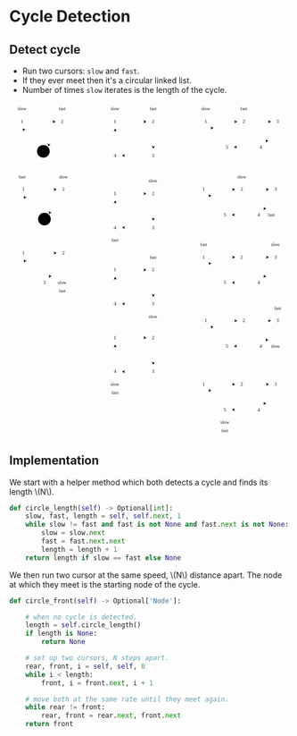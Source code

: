 # Cycle Detection

<style>
.md-logo img {
  content: url('/data-structures/linked-list/polyline-light.svg');
}

:root [data-md-color-scheme=slate] .md-logo img  {
  content: url('/data-structures/linked-list/polyline-night.svg');
}
</style>

## Detect cycle

- Run two cursors: `slow` and `fast`.
- If they ever meet then it's a circular linked list.
- Number of times `slow` iterates is the length of the cycle.

<svg xmlns="http://www.w3.org/2000/svg" xmlns:xlink="http://www.w3.org/1999/xlink" version="1.1" width="665px" height="790px" viewBox="-0.5 -0.5 665 790"><defs/><g><g data-cell-id="0"><g data-cell-id="1"><g data-cell-id="aIUFPVdc9egotsXwRiJ0-221"><g/><g data-cell-id="aIUFPVdc9egotsXwRiJ0-10"><g><path d="M 45 45 L 103.63 45" fill="none" stroke="var(--md-primary-bg-color)" stroke-miterlimit="10" pointer-events="stroke"/><path d="M 108.88 45 L 101.88 48.5 L 103.63 45 L 101.88 41.5 Z" fill="var(--md-primary-bg-color)" stroke="var(--md-primary-bg-color)" stroke-miterlimit="10" pointer-events="all"/></g></g><g data-cell-id="aIUFPVdc9egotsXwRiJ0-7"><g><ellipse cx="30" cy="45" rx="15" ry="15" fill="none" stroke="var(--md-primary-bg-color)" pointer-events="all"/></g><g><g transform="translate(-0.5 -0.5)"><switch><foreignObject pointer-events="none" width="100%" height="100%" requiredFeatures="http://www.w3.org/TR/SVG11/feature#Extensibility" style="overflow: visible; text-align: left;"><div xmlns="http://www.w3.org/1999/xhtml" style="display: flex; align-items: unsafe center; justify-content: unsafe center; width: 28px; height: 1px; padding-top: 45px; margin-left: 16px;"><div data-drawio-colors="color: var(--md-primary-bg-color); " style="box-sizing: border-box; font-size: 0px; text-align: center;"><div style="display: inline-block; font-size: 12px; font-family: Helvetica; color: var(--md-primary-bg-color); line-height: 1.2; pointer-events: all; white-space: normal; overflow-wrap: normal;"><font face="Comic Sans MS">1</font></div></div></div></foreignObject><text x="30" y="49" fill="var(--md-primary-bg-color)" font-family="&quot;Helvetica&quot;" font-size="12px" text-anchor="middle">1</text></switch></g></g></g><g data-cell-id="aIUFPVdc9egotsXwRiJ0-12"><g><path d="M 114.39 55.61 L 93.4 98.67" fill="none" stroke="var(--md-primary-bg-color)" stroke-miterlimit="10" pointer-events="stroke"/><path d="M 91.1 103.39 L 91.02 95.56 L 93.4 98.67 L 97.31 98.63 Z" fill="var(--md-primary-bg-color)" stroke="var(--md-primary-bg-color)" stroke-miterlimit="10" pointer-events="all"/></g></g><g data-cell-id="aIUFPVdc9egotsXwRiJ0-8"><g><ellipse cx="125" cy="45" rx="15" ry="15" fill="none" stroke="var(--md-primary-bg-color)" pointer-events="all"/></g><g><g transform="translate(-0.5 -0.5)"><switch><foreignObject pointer-events="none" width="100%" height="100%" requiredFeatures="http://www.w3.org/TR/SVG11/feature#Extensibility" style="overflow: visible; text-align: left;"><div xmlns="http://www.w3.org/1999/xhtml" style="display: flex; align-items: unsafe center; justify-content: unsafe center; width: 28px; height: 1px; padding-top: 45px; margin-left: 111px;"><div data-drawio-colors="color: var(--md-primary-bg-color); " style="box-sizing: border-box; font-size: 0px; text-align: center;"><div style="display: inline-block; font-size: 12px; font-family: Helvetica; color: var(--md-primary-bg-color); line-height: 1.2; pointer-events: all; white-space: normal; overflow-wrap: normal;"><font face="Comic Sans MS">2</font></div></div></div></foreignObject><text x="125" y="49" fill="var(--md-primary-bg-color)" font-family="&quot;Helvetica&quot;" font-size="12px" text-anchor="middle">2</text></switch></g></g></g><g data-cell-id="aIUFPVdc9egotsXwRiJ0-13"><g><path d="M 69.39 104.39 L 34.23 64.76" fill="none" stroke="var(--md-primary-bg-color)" stroke-miterlimit="10" pointer-events="stroke"/><path d="M 30.74 60.84 L 38.01 63.75 L 34.23 64.76 L 32.77 68.4 Z" fill="var(--md-primary-bg-color)" stroke="var(--md-primary-bg-color)" stroke-miterlimit="10" pointer-events="all"/></g></g><g data-cell-id="aIUFPVdc9egotsXwRiJ0-11"><g><ellipse cx="80" cy="115" rx="15" ry="15" fill="var(--md-primary-fg-color)" stroke="var(--md-primary-bg-color)" pointer-events="all"/></g><g><g transform="translate(-0.5 -0.5)"><switch><foreignObject pointer-events="none" width="100%" height="100%" requiredFeatures="http://www.w3.org/TR/SVG11/feature#Extensibility" style="overflow: visible; text-align: left;"><div xmlns="http://www.w3.org/1999/xhtml" style="display: flex; align-items: unsafe center; justify-content: unsafe center; width: 28px; height: 1px; padding-top: 115px; margin-left: 66px;"><div data-drawio-colors="color: var(--md-primary-bg-color); " style="box-sizing: border-box; font-size: 0px; text-align: center;"><div style="display: inline-block; font-size: 12px; font-family: Helvetica; color: var(--md-primary-bg-color); line-height: 1.2; pointer-events: all; white-space: normal; overflow-wrap: normal;"><font face="Comic Sans MS">3</font></div></div></div></foreignObject><text x="80" y="119" fill="var(--md-primary-bg-color)" font-family="&quot;Helvetica&quot;" font-size="12px" text-anchor="middle">3</text></switch></g></g></g><g data-cell-id="aIUFPVdc9egotsXwRiJ0-14"><g><rect x="0" y="0" width="60" height="30" fill="none" stroke="none" pointer-events="all"/></g><g><g transform="translate(-0.5 -0.5)"><switch><foreignObject pointer-events="none" width="100%" height="100%" requiredFeatures="http://www.w3.org/TR/SVG11/feature#Extensibility" style="overflow: visible; text-align: left;"><div xmlns="http://www.w3.org/1999/xhtml" style="display: flex; align-items: unsafe center; justify-content: unsafe center; width: 58px; height: 1px; padding-top: 15px; margin-left: 1px;"><div data-drawio-colors="color: var(--md-primary-bg-color);  " style="box-sizing: border-box; font-size: 0px; text-align: center;"><div style="display: inline-block; font-size: 11px; font-family: Helvetica; color: var(--md-primary-bg-color); line-height: 1.2; pointer-events: all;  white-space: normal; overflow-wrap: normal;"><font face="Comic Sans MS">slow</font></div></div></div></foreignObject><text x="30" y="18" fill="var(--md-primary-bg-color)" font-family="&quot;Helvetica&quot;" font-size="11px" text-anchor="middle">slow</text></switch></g></g></g><g data-cell-id="aIUFPVdc9egotsXwRiJ0-15"><g><rect x="95" y="0" width="60" height="30" fill="none" stroke="none" pointer-events="all"/></g><g><g transform="translate(-0.5 -0.5)"><switch><foreignObject pointer-events="none" width="100%" height="100%" requiredFeatures="http://www.w3.org/TR/SVG11/feature#Extensibility" style="overflow: visible; text-align: left;"><div xmlns="http://www.w3.org/1999/xhtml" style="display: flex; align-items: unsafe center; justify-content: unsafe center; width: 58px; height: 1px; padding-top: 15px; margin-left: 96px;"><div data-drawio-colors="color: var(--md-primary-bg-color);  " style="box-sizing: border-box; font-size: 0px; text-align: center;"><div style="display: inline-block; font-size: 11px; font-family: Helvetica; color: var(--md-primary-bg-color); line-height: 1.2; pointer-events: all;  white-space: normal; overflow-wrap: normal;"><font face="Comic Sans MS">fast</font></div></div></div></foreignObject><text x="125" y="18" fill="var(--md-primary-bg-color)" font-family="&quot;Helvetica&quot;" font-size="11px" text-anchor="middle">fast</text></switch></g></g></g><g data-cell-id="aIUFPVdc9egotsXwRiJ0-32"><g><path d="M 47.5 205 L 106.13 205" fill="none" stroke="var(--md-primary-bg-color)" stroke-miterlimit="10" pointer-events="stroke"/><path d="M 111.38 205 L 104.38 208.5 L 106.13 205 L 104.38 201.5 Z" fill="var(--md-primary-bg-color)" stroke="var(--md-primary-bg-color)" stroke-miterlimit="10" pointer-events="all"/></g></g><g data-cell-id="aIUFPVdc9egotsXwRiJ0-33"><g><ellipse cx="32.5" cy="205" rx="15" ry="15" fill="none" stroke="var(--md-primary-bg-color)" pointer-events="all"/></g><g><g transform="translate(-0.5 -0.5)"><switch><foreignObject pointer-events="none" width="100%" height="100%" requiredFeatures="http://www.w3.org/TR/SVG11/feature#Extensibility" style="overflow: visible; text-align: left;"><div xmlns="http://www.w3.org/1999/xhtml" style="display: flex; align-items: unsafe center; justify-content: unsafe center; width: 28px; height: 1px; padding-top: 205px; margin-left: 19px;"><div data-drawio-colors="color: var(--md-primary-bg-color); " style="box-sizing: border-box; font-size: 0px; text-align: center;"><div style="display: inline-block; font-size: 12px; font-family: Helvetica; color: var(--md-primary-bg-color); line-height: 1.2; pointer-events: all; white-space: normal; overflow-wrap: normal;"><font face="Comic Sans MS">1</font></div></div></div></foreignObject><text x="33" y="209" fill="var(--md-primary-bg-color)" font-family="&quot;Helvetica&quot;" font-size="12px" text-anchor="middle">1</text></switch></g></g></g><g data-cell-id="aIUFPVdc9egotsXwRiJ0-34"><g><path d="M 116.89 215.61 L 95.9 258.67" fill="none" stroke="var(--md-primary-bg-color)" stroke-miterlimit="10" pointer-events="stroke"/><path d="M 93.6 263.39 L 93.52 255.56 L 95.9 258.67 L 99.81 258.63 Z" fill="var(--md-primary-bg-color)" stroke="var(--md-primary-bg-color)" stroke-miterlimit="10" pointer-events="all"/></g></g><g data-cell-id="aIUFPVdc9egotsXwRiJ0-35"><g><ellipse cx="127.5" cy="205" rx="15" ry="15" fill="none" stroke="var(--md-primary-bg-color)" pointer-events="all"/></g><g><g transform="translate(-0.5 -0.5)"><switch><foreignObject pointer-events="none" width="100%" height="100%" requiredFeatures="http://www.w3.org/TR/SVG11/feature#Extensibility" style="overflow: visible; text-align: left;"><div xmlns="http://www.w3.org/1999/xhtml" style="display: flex; align-items: unsafe center; justify-content: unsafe center; width: 28px; height: 1px; padding-top: 205px; margin-left: 114px;"><div data-drawio-colors="color: var(--md-primary-bg-color); " style="box-sizing: border-box; font-size: 0px; text-align: center;"><div style="display: inline-block; font-size: 12px; font-family: Helvetica; color: var(--md-primary-bg-color); line-height: 1.2; pointer-events: all; white-space: normal; overflow-wrap: normal;"><font face="Comic Sans MS">2</font></div></div></div></foreignObject><text x="128" y="209" fill="var(--md-primary-bg-color)" font-family="&quot;Helvetica&quot;" font-size="12px" text-anchor="middle">2</text></switch></g></g></g><g data-cell-id="aIUFPVdc9egotsXwRiJ0-36"><g><path d="M 71.89 264.39 L 36.73 224.76" fill="none" stroke="var(--md-primary-bg-color)" stroke-miterlimit="10" pointer-events="stroke"/><path d="M 33.24 220.84 L 40.51 223.75 L 36.73 224.76 L 35.27 228.4 Z" fill="var(--md-primary-bg-color)" stroke="var(--md-primary-bg-color)" stroke-miterlimit="10" pointer-events="all"/></g></g><g data-cell-id="aIUFPVdc9egotsXwRiJ0-37"><g><ellipse cx="82.5" cy="275" rx="15" ry="15" fill="var(--md-primary-fg-color)" stroke="var(--md-primary-bg-color)" pointer-events="all"/></g><g><g transform="translate(-0.5 -0.5)"><switch><foreignObject pointer-events="none" width="100%" height="100%" requiredFeatures="http://www.w3.org/TR/SVG11/feature#Extensibility" style="overflow: visible; text-align: left;"><div xmlns="http://www.w3.org/1999/xhtml" style="display: flex; align-items: unsafe center; justify-content: unsafe center; width: 28px; height: 1px; padding-top: 275px; margin-left: 69px;"><div data-drawio-colors="color: var(--md-primary-bg-color); " style="box-sizing: border-box; font-size: 0px; text-align: center;"><div style="display: inline-block; font-size: 12px; font-family: Helvetica; color: var(--md-primary-bg-color); line-height: 1.2; pointer-events: all; white-space: normal; overflow-wrap: normal;"><font face="Comic Sans MS">3</font></div></div></div></foreignObject><text x="83" y="279" fill="var(--md-primary-bg-color)" font-family="&quot;Helvetica&quot;" font-size="12px" text-anchor="middle">3</text></switch></g></g></g><g data-cell-id="aIUFPVdc9egotsXwRiJ0-38"><g><rect x="97.5" y="160" width="60" height="30" fill="none" stroke="none" pointer-events="all"/></g><g><g transform="translate(-0.5 -0.5)"><switch><foreignObject pointer-events="none" width="100%" height="100%" requiredFeatures="http://www.w3.org/TR/SVG11/feature#Extensibility" style="overflow: visible; text-align: left;"><div xmlns="http://www.w3.org/1999/xhtml" style="display: flex; align-items: unsafe center; justify-content: unsafe center; width: 58px; height: 1px; padding-top: 175px; margin-left: 99px;"><div data-drawio-colors="color: var(--md-primary-bg-color);  " style="box-sizing: border-box; font-size: 0px; text-align: center;"><div style="display: inline-block; font-size: 11px; font-family: Helvetica; color: var(--md-primary-bg-color); line-height: 1.2; pointer-events: all;  white-space: normal; overflow-wrap: normal;"><font face="Comic Sans MS">slow</font></div></div></div></foreignObject><text x="128" y="178" fill="var(--md-primary-bg-color)" font-family="&quot;Helvetica&quot;" font-size="11px" text-anchor="middle">slow</text></switch></g></g></g><g data-cell-id="aIUFPVdc9egotsXwRiJ0-39"><g><rect x="0" y="160" width="60" height="30" fill="none" stroke="none" pointer-events="all"/></g><g><g transform="translate(-0.5 -0.5)"><switch><foreignObject pointer-events="none" width="100%" height="100%" requiredFeatures="http://www.w3.org/TR/SVG11/feature#Extensibility" style="overflow: visible; text-align: left;"><div xmlns="http://www.w3.org/1999/xhtml" style="display: flex; align-items: unsafe center; justify-content: unsafe center; width: 58px; height: 1px; padding-top: 175px; margin-left: 1px;"><div data-drawio-colors="color: var(--md-primary-bg-color);  " style="box-sizing: border-box; font-size: 0px; text-align: center;"><div style="display: inline-block; font-size: 11px; font-family: Helvetica; color: var(--md-primary-bg-color); line-height: 1.2; pointer-events: all;  white-space: normal; overflow-wrap: normal;"><font face="Comic Sans MS">fast</font></div></div></div></foreignObject><text x="30" y="178" fill="var(--md-primary-bg-color)" font-family="&quot;Helvetica&quot;" font-size="11px" text-anchor="middle">fast</text></switch></g></g></g><g data-cell-id="aIUFPVdc9egotsXwRiJ0-40"><g><path d="M 47.5 355 L 106.13 355" fill="none" stroke="var(--md-primary-bg-color)" stroke-miterlimit="10" pointer-events="stroke"/><path d="M 111.38 355 L 104.38 358.5 L 106.13 355 L 104.38 351.5 Z" fill="var(--md-primary-bg-color)" stroke="var(--md-primary-bg-color)" stroke-miterlimit="10" pointer-events="all"/></g></g><g data-cell-id="aIUFPVdc9egotsXwRiJ0-41"><g><ellipse cx="32.5" cy="355" rx="15" ry="15" fill="none" stroke="var(--md-primary-bg-color)" pointer-events="all"/></g><g><g transform="translate(-0.5 -0.5)"><switch><foreignObject pointer-events="none" width="100%" height="100%" requiredFeatures="http://www.w3.org/TR/SVG11/feature#Extensibility" style="overflow: visible; text-align: left;"><div xmlns="http://www.w3.org/1999/xhtml" style="display: flex; align-items: unsafe center; justify-content: unsafe center; width: 28px; height: 1px; padding-top: 355px; margin-left: 19px;"><div data-drawio-colors="color: var(--md-primary-bg-color); " style="box-sizing: border-box; font-size: 0px; text-align: center;"><div style="display: inline-block; font-size: 12px; font-family: Helvetica; color: var(--md-primary-bg-color); line-height: 1.2; pointer-events: all; white-space: normal; overflow-wrap: normal;"><font face="Comic Sans MS">1</font></div></div></div></foreignObject><text x="33" y="359" fill="var(--md-primary-bg-color)" font-family="&quot;Helvetica&quot;" font-size="12px" text-anchor="middle">1</text></switch></g></g></g><g data-cell-id="aIUFPVdc9egotsXwRiJ0-42"><g><path d="M 116.89 365.61 L 95.9 408.67" fill="none" stroke="var(--md-primary-bg-color)" stroke-miterlimit="10" pointer-events="stroke"/><path d="M 93.6 413.39 L 93.52 405.56 L 95.9 408.67 L 99.81 408.63 Z" fill="var(--md-primary-bg-color)" stroke="var(--md-primary-bg-color)" stroke-miterlimit="10" pointer-events="all"/></g></g><g data-cell-id="aIUFPVdc9egotsXwRiJ0-43"><g><ellipse cx="127.5" cy="355" rx="15" ry="15" fill="none" stroke="var(--md-primary-bg-color)" pointer-events="all"/></g><g><g transform="translate(-0.5 -0.5)"><switch><foreignObject pointer-events="none" width="100%" height="100%" requiredFeatures="http://www.w3.org/TR/SVG11/feature#Extensibility" style="overflow: visible; text-align: left;"><div xmlns="http://www.w3.org/1999/xhtml" style="display: flex; align-items: unsafe center; justify-content: unsafe center; width: 28px; height: 1px; padding-top: 355px; margin-left: 114px;"><div data-drawio-colors="color: var(--md-primary-bg-color); " style="box-sizing: border-box; font-size: 0px; text-align: center;"><div style="display: inline-block; font-size: 12px; font-family: Helvetica; color: var(--md-primary-bg-color); line-height: 1.2; pointer-events: all; white-space: normal; overflow-wrap: normal;"><font face="Comic Sans MS">2</font></div></div></div></foreignObject><text x="128" y="359" fill="var(--md-primary-bg-color)" font-family="&quot;Helvetica&quot;" font-size="12px" text-anchor="middle">2</text></switch></g></g></g><g data-cell-id="aIUFPVdc9egotsXwRiJ0-44"><g><path d="M 71.89 414.39 L 36.73 374.76" fill="none" stroke="var(--md-primary-bg-color)" stroke-miterlimit="10" pointer-events="stroke"/><path d="M 33.24 370.84 L 40.51 373.75 L 36.73 374.76 L 35.27 378.4 Z" fill="var(--md-primary-bg-color)" stroke="var(--md-primary-bg-color)" stroke-miterlimit="10" pointer-events="all"/></g></g><g data-cell-id="aIUFPVdc9egotsXwRiJ0-45"><g><ellipse cx="82.5" cy="425" rx="15" ry="15" fill="none" stroke="var(--md-primary-bg-color)" pointer-events="all"/></g><g><g transform="translate(-0.5 -0.5)"><switch><foreignObject pointer-events="none" width="100%" height="100%" requiredFeatures="http://www.w3.org/TR/SVG11/feature#Extensibility" style="overflow: visible; text-align: left;"><div xmlns="http://www.w3.org/1999/xhtml" style="display: flex; align-items: unsafe center; justify-content: unsafe center; width: 28px; height: 1px; padding-top: 425px; margin-left: 69px;"><div data-drawio-colors="color: var(--md-primary-bg-color); " style="box-sizing: border-box; font-size: 0px; text-align: center;"><div style="display: inline-block; font-size: 12px; font-family: Helvetica; color: var(--md-primary-bg-color); line-height: 1.2; pointer-events: all; white-space: normal; overflow-wrap: normal;"><font face="Comic Sans MS">3</font></div></div></div></foreignObject><text x="83" y="429" fill="var(--md-primary-bg-color)" font-family="&quot;Helvetica&quot;" font-size="12px" text-anchor="middle">3</text></switch></g></g></g><g data-cell-id="aIUFPVdc9egotsXwRiJ0-46"><g><rect x="95" y="410" width="60" height="30" fill="none" stroke="none" pointer-events="all"/></g><g><g transform="translate(-0.5 -0.5)"><switch><foreignObject pointer-events="none" width="100%" height="100%" requiredFeatures="http://www.w3.org/TR/SVG11/feature#Extensibility" style="overflow: visible; text-align: left;"><div xmlns="http://www.w3.org/1999/xhtml" style="display: flex; align-items: unsafe center; justify-content: unsafe center; width: 58px; height: 1px; padding-top: 425px; margin-left: 96px;"><div data-drawio-colors="color: var(--md-primary-bg-color);  " style="box-sizing: border-box; font-size: 0px; text-align: center;"><div style="display: inline-block; font-size: 11px; font-family: Helvetica; color: var(--md-primary-bg-color); line-height: 1.2; pointer-events: all;  white-space: normal; overflow-wrap: normal;"><font face="Comic Sans MS">slow</font></div></div></div></foreignObject><text x="125" y="428" fill="var(--md-primary-bg-color)" font-family="&quot;Helvetica&quot;" font-size="11px" text-anchor="middle">slow</text></switch></g></g></g><g data-cell-id="aIUFPVdc9egotsXwRiJ0-47"><g><rect x="95" y="430" width="60" height="30" fill="none" stroke="none" pointer-events="all"/></g><g><g transform="translate(-0.5 -0.5)"><switch><foreignObject pointer-events="none" width="100%" height="100%" requiredFeatures="http://www.w3.org/TR/SVG11/feature#Extensibility" style="overflow: visible; text-align: left;"><div xmlns="http://www.w3.org/1999/xhtml" style="display: flex; align-items: unsafe center; justify-content: unsafe center; width: 58px; height: 1px; padding-top: 445px; margin-left: 96px;"><div data-drawio-colors="color: var(--md-primary-bg-color);  " style="box-sizing: border-box; font-size: 0px; text-align: center;"><div style="display: inline-block; font-size: 11px; font-family: Helvetica; color: var(--md-primary-bg-color); line-height: 1.2; pointer-events: all;  white-space: normal; overflow-wrap: normal;"><font face="Comic Sans MS">fast</font></div></div></div></foreignObject><text x="125" y="448" fill="var(--md-primary-bg-color)" font-family="&quot;Helvetica&quot;" font-size="11px" text-anchor="middle">fast</text></switch></g></g></g></g><g data-cell-id="aIUFPVdc9egotsXwRiJ0-222"><g/><g data-cell-id="aIUFPVdc9egotsXwRiJ0-50"><g><path d="M 265 45 L 318.63 45" fill="none" stroke="var(--md-primary-bg-color)" stroke-miterlimit="10" pointer-events="stroke"/><path d="M 323.88 45 L 316.88 48.5 L 318.63 45 L 316.88 41.5 Z" fill="var(--md-primary-bg-color)" stroke="var(--md-primary-bg-color)" stroke-miterlimit="10" pointer-events="all"/></g></g><g data-cell-id="aIUFPVdc9egotsXwRiJ0-48"><g><ellipse cx="250" cy="45" rx="15" ry="15" fill="none" stroke="var(--md-primary-bg-color)" pointer-events="all"/></g><g><g transform="translate(-0.5 -0.5)"><switch><foreignObject pointer-events="none" width="100%" height="100%" requiredFeatures="http://www.w3.org/TR/SVG11/feature#Extensibility" style="overflow: visible; text-align: left;"><div xmlns="http://www.w3.org/1999/xhtml" style="display: flex; align-items: unsafe center; justify-content: unsafe center; width: 28px; height: 1px; padding-top: 45px; margin-left: 236px;"><div data-drawio-colors="color: var(--md-primary-bg-color); " style="box-sizing: border-box; font-size: 0px; text-align: center;"><div style="display: inline-block; font-size: 12px; font-family: Helvetica; color: var(--md-primary-bg-color); line-height: 1.2; pointer-events: all; white-space: normal; overflow-wrap: normal;"><font face="Comic Sans MS">1</font></div></div></div></foreignObject><text x="250" y="49" fill="var(--md-primary-bg-color)" font-family="&quot;Helvetica&quot;" font-size="12px" text-anchor="middle">1</text></switch></g></g></g><g data-cell-id="aIUFPVdc9egotsXwRiJ0-53"><g><path d="M 340 60 L 340 103.63" fill="none" stroke="var(--md-primary-bg-color)" stroke-miterlimit="10" pointer-events="stroke"/><path d="M 340 108.88 L 336.5 101.88 L 340 103.63 L 343.5 101.88 Z" fill="var(--md-primary-bg-color)" stroke="var(--md-primary-bg-color)" stroke-miterlimit="10" pointer-events="all"/></g></g><g data-cell-id="aIUFPVdc9egotsXwRiJ0-49"><g><ellipse cx="340" cy="45" rx="15" ry="15" fill="none" stroke="var(--md-primary-bg-color)" pointer-events="all"/></g><g><g transform="translate(-0.5 -0.5)"><switch><foreignObject pointer-events="none" width="100%" height="100%" requiredFeatures="http://www.w3.org/TR/SVG11/feature#Extensibility" style="overflow: visible; text-align: left;"><div xmlns="http://www.w3.org/1999/xhtml" style="display: flex; align-items: unsafe center; justify-content: unsafe center; width: 28px; height: 1px; padding-top: 45px; margin-left: 326px;"><div data-drawio-colors="color: var(--md-primary-bg-color); " style="box-sizing: border-box; font-size: 0px; text-align: center;"><div style="display: inline-block; font-size: 12px; font-family: Helvetica; color: var(--md-primary-bg-color); line-height: 1.2; pointer-events: all; white-space: normal; overflow-wrap: normal;"><font face="Comic Sans MS">2</font></div></div></div></foreignObject><text x="340" y="49" fill="var(--md-primary-bg-color)" font-family="&quot;Helvetica&quot;" font-size="12px" text-anchor="middle">2</text></switch></g></g></g><g data-cell-id="aIUFPVdc9egotsXwRiJ0-54"><g><path d="M 325 125 L 271.37 125" fill="none" stroke="var(--md-primary-bg-color)" stroke-miterlimit="10" pointer-events="stroke"/><path d="M 266.12 125 L 273.12 121.5 L 271.37 125 L 273.12 128.5 Z" fill="var(--md-primary-bg-color)" stroke="var(--md-primary-bg-color)" stroke-miterlimit="10" pointer-events="all"/></g></g><g data-cell-id="aIUFPVdc9egotsXwRiJ0-51"><g><ellipse cx="340" cy="125" rx="15" ry="15" fill="none" stroke="var(--md-primary-bg-color)" pointer-events="all"/></g><g><g transform="translate(-0.5 -0.5)"><switch><foreignObject pointer-events="none" width="100%" height="100%" requiredFeatures="http://www.w3.org/TR/SVG11/feature#Extensibility" style="overflow: visible; text-align: left;"><div xmlns="http://www.w3.org/1999/xhtml" style="display: flex; align-items: unsafe center; justify-content: unsafe center; width: 28px; height: 1px; padding-top: 125px; margin-left: 326px;"><div data-drawio-colors="color: var(--md-primary-bg-color); " style="box-sizing: border-box; font-size: 0px; text-align: center;"><div style="display: inline-block; font-size: 12px; font-family: Helvetica; color: var(--md-primary-bg-color); line-height: 1.2; pointer-events: all; white-space: normal; overflow-wrap: normal;"><font face="Comic Sans MS">3</font></div></div></div></foreignObject><text x="340" y="129" fill="var(--md-primary-bg-color)" font-family="&quot;Helvetica&quot;" font-size="12px" text-anchor="middle">3</text></switch></g></g></g><g data-cell-id="aIUFPVdc9egotsXwRiJ0-55"><g><path d="M 250 110 L 250 66.37" fill="none" stroke="var(--md-primary-bg-color)" stroke-miterlimit="10" pointer-events="stroke"/><path d="M 250 61.12 L 253.5 68.12 L 250 66.37 L 246.5 68.12 Z" fill="var(--md-primary-bg-color)" stroke="var(--md-primary-bg-color)" stroke-miterlimit="10" pointer-events="all"/></g></g><g data-cell-id="aIUFPVdc9egotsXwRiJ0-52"><g><ellipse cx="250" cy="125" rx="15" ry="15" fill="none" stroke="var(--md-primary-bg-color)" pointer-events="all"/></g><g><g transform="translate(-0.5 -0.5)"><switch><foreignObject pointer-events="none" width="100%" height="100%" requiredFeatures="http://www.w3.org/TR/SVG11/feature#Extensibility" style="overflow: visible; text-align: left;"><div xmlns="http://www.w3.org/1999/xhtml" style="display: flex; align-items: unsafe center; justify-content: unsafe center; width: 28px; height: 1px; padding-top: 125px; margin-left: 236px;"><div data-drawio-colors="color: var(--md-primary-bg-color); " style="box-sizing: border-box; font-size: 0px; text-align: center;"><div style="display: inline-block; font-size: 12px; font-family: Helvetica; color: var(--md-primary-bg-color); line-height: 1.2; pointer-events: all; white-space: normal; overflow-wrap: normal;"><font face="Comic Sans MS">4</font></div></div></div></foreignObject><text x="250" y="129" fill="var(--md-primary-bg-color)" font-family="&quot;Helvetica&quot;" font-size="12px" text-anchor="middle">4</text></switch></g></g></g><g data-cell-id="aIUFPVdc9egotsXwRiJ0-56"><g><rect x="220" y="0" width="60" height="30" fill="none" stroke="none" pointer-events="all"/></g><g><g transform="translate(-0.5 -0.5)"><switch><foreignObject pointer-events="none" width="100%" height="100%" requiredFeatures="http://www.w3.org/TR/SVG11/feature#Extensibility" style="overflow: visible; text-align: left;"><div xmlns="http://www.w3.org/1999/xhtml" style="display: flex; align-items: unsafe center; justify-content: unsafe center; width: 58px; height: 1px; padding-top: 15px; margin-left: 221px;"><div data-drawio-colors="color: var(--md-primary-bg-color);  " style="box-sizing: border-box; font-size: 0px; text-align: center;"><div style="display: inline-block; font-size: 11px; font-family: Helvetica; color: var(--md-primary-bg-color); line-height: 1.2; pointer-events: all;  white-space: normal; overflow-wrap: normal;"><font face="Comic Sans MS">slow</font></div></div></div></foreignObject><text x="250" y="18" fill="var(--md-primary-bg-color)" font-family="&quot;Helvetica&quot;" font-size="11px" text-anchor="middle">slow</text></switch></g></g></g><g data-cell-id="aIUFPVdc9egotsXwRiJ0-57"><g><rect x="310" y="0" width="60" height="30" fill="none" stroke="none" pointer-events="all"/></g><g><g transform="translate(-0.5 -0.5)"><switch><foreignObject pointer-events="none" width="100%" height="100%" requiredFeatures="http://www.w3.org/TR/SVG11/feature#Extensibility" style="overflow: visible; text-align: left;"><div xmlns="http://www.w3.org/1999/xhtml" style="display: flex; align-items: unsafe center; justify-content: unsafe center; width: 58px; height: 1px; padding-top: 15px; margin-left: 311px;"><div data-drawio-colors="color: var(--md-primary-bg-color);  " style="box-sizing: border-box; font-size: 0px; text-align: center;"><div style="display: inline-block; font-size: 11px; font-family: Helvetica; color: var(--md-primary-bg-color); line-height: 1.2; pointer-events: all;  white-space: normal; overflow-wrap: normal;"><font face="Comic Sans MS">fast</font></div></div></div></foreignObject><text x="340" y="18" fill="var(--md-primary-bg-color)" font-family="&quot;Helvetica&quot;" font-size="11px" text-anchor="middle">fast</text></switch></g></g></g><g data-cell-id="aIUFPVdc9egotsXwRiJ0-58"><g><path d="M 265 215 L 318.63 215" fill="none" stroke="var(--md-primary-bg-color)" stroke-miterlimit="10" pointer-events="stroke"/><path d="M 323.88 215 L 316.88 218.5 L 318.63 215 L 316.88 211.5 Z" fill="var(--md-primary-bg-color)" stroke="var(--md-primary-bg-color)" stroke-miterlimit="10" pointer-events="all"/></g></g><g data-cell-id="aIUFPVdc9egotsXwRiJ0-59"><g><ellipse cx="250" cy="215" rx="15" ry="15" fill="none" stroke="var(--md-primary-bg-color)" pointer-events="all"/></g><g><g transform="translate(-0.5 -0.5)"><switch><foreignObject pointer-events="none" width="100%" height="100%" requiredFeatures="http://www.w3.org/TR/SVG11/feature#Extensibility" style="overflow: visible; text-align: left;"><div xmlns="http://www.w3.org/1999/xhtml" style="display: flex; align-items: unsafe center; justify-content: unsafe center; width: 28px; height: 1px; padding-top: 215px; margin-left: 236px;"><div data-drawio-colors="color: var(--md-primary-bg-color); " style="box-sizing: border-box; font-size: 0px; text-align: center;"><div style="display: inline-block; font-size: 12px; font-family: Helvetica; color: var(--md-primary-bg-color); line-height: 1.2; pointer-events: all; white-space: normal; overflow-wrap: normal;"><font face="Comic Sans MS">1</font></div></div></div></foreignObject><text x="250" y="219" fill="var(--md-primary-bg-color)" font-family="&quot;Helvetica&quot;" font-size="12px" text-anchor="middle">1</text></switch></g></g></g><g data-cell-id="aIUFPVdc9egotsXwRiJ0-60"><g><path d="M 340 230 L 340 273.63" fill="none" stroke="var(--md-primary-bg-color)" stroke-miterlimit="10" pointer-events="stroke"/><path d="M 340 278.88 L 336.5 271.88 L 340 273.63 L 343.5 271.88 Z" fill="var(--md-primary-bg-color)" stroke="var(--md-primary-bg-color)" stroke-miterlimit="10" pointer-events="all"/></g></g><g data-cell-id="aIUFPVdc9egotsXwRiJ0-61"><g><ellipse cx="340" cy="215" rx="15" ry="15" fill="none" stroke="var(--md-primary-bg-color)" pointer-events="all"/></g><g><g transform="translate(-0.5 -0.5)"><switch><foreignObject pointer-events="none" width="100%" height="100%" requiredFeatures="http://www.w3.org/TR/SVG11/feature#Extensibility" style="overflow: visible; text-align: left;"><div xmlns="http://www.w3.org/1999/xhtml" style="display: flex; align-items: unsafe center; justify-content: unsafe center; width: 28px; height: 1px; padding-top: 215px; margin-left: 326px;"><div data-drawio-colors="color: var(--md-primary-bg-color); " style="box-sizing: border-box; font-size: 0px; text-align: center;"><div style="display: inline-block; font-size: 12px; font-family: Helvetica; color: var(--md-primary-bg-color); line-height: 1.2; pointer-events: all; white-space: normal; overflow-wrap: normal;"><font face="Comic Sans MS">2</font></div></div></div></foreignObject><text x="340" y="219" fill="var(--md-primary-bg-color)" font-family="&quot;Helvetica&quot;" font-size="12px" text-anchor="middle">2</text></switch></g></g></g><g data-cell-id="aIUFPVdc9egotsXwRiJ0-62"><g><path d="M 325 295 L 271.37 295" fill="none" stroke="var(--md-primary-bg-color)" stroke-miterlimit="10" pointer-events="stroke"/><path d="M 266.12 295 L 273.12 291.5 L 271.37 295 L 273.12 298.5 Z" fill="var(--md-primary-bg-color)" stroke="var(--md-primary-bg-color)" stroke-miterlimit="10" pointer-events="all"/></g></g><g data-cell-id="aIUFPVdc9egotsXwRiJ0-63"><g><ellipse cx="340" cy="295" rx="15" ry="15" fill="none" stroke="var(--md-primary-bg-color)" pointer-events="all"/></g><g><g transform="translate(-0.5 -0.5)"><switch><foreignObject pointer-events="none" width="100%" height="100%" requiredFeatures="http://www.w3.org/TR/SVG11/feature#Extensibility" style="overflow: visible; text-align: left;"><div xmlns="http://www.w3.org/1999/xhtml" style="display: flex; align-items: unsafe center; justify-content: unsafe center; width: 28px; height: 1px; padding-top: 295px; margin-left: 326px;"><div data-drawio-colors="color: var(--md-primary-bg-color); " style="box-sizing: border-box; font-size: 0px; text-align: center;"><div style="display: inline-block; font-size: 12px; font-family: Helvetica; color: var(--md-primary-bg-color); line-height: 1.2; pointer-events: all; white-space: normal; overflow-wrap: normal;"><font face="Comic Sans MS">3</font></div></div></div></foreignObject><text x="340" y="299" fill="var(--md-primary-bg-color)" font-family="&quot;Helvetica&quot;" font-size="12px" text-anchor="middle">3</text></switch></g></g></g><g data-cell-id="aIUFPVdc9egotsXwRiJ0-64"><g><path d="M 250 280 L 250 236.37" fill="none" stroke="var(--md-primary-bg-color)" stroke-miterlimit="10" pointer-events="stroke"/><path d="M 250 231.12 L 253.5 238.12 L 250 236.37 L 246.5 238.12 Z" fill="var(--md-primary-bg-color)" stroke="var(--md-primary-bg-color)" stroke-miterlimit="10" pointer-events="all"/></g></g><g data-cell-id="aIUFPVdc9egotsXwRiJ0-65"><g><ellipse cx="250" cy="295" rx="15" ry="15" fill="none" stroke="var(--md-primary-bg-color)" pointer-events="all"/></g><g><g transform="translate(-0.5 -0.5)"><switch><foreignObject pointer-events="none" width="100%" height="100%" requiredFeatures="http://www.w3.org/TR/SVG11/feature#Extensibility" style="overflow: visible; text-align: left;"><div xmlns="http://www.w3.org/1999/xhtml" style="display: flex; align-items: unsafe center; justify-content: unsafe center; width: 28px; height: 1px; padding-top: 295px; margin-left: 236px;"><div data-drawio-colors="color: var(--md-primary-bg-color); " style="box-sizing: border-box; font-size: 0px; text-align: center;"><div style="display: inline-block; font-size: 12px; font-family: Helvetica; color: var(--md-primary-bg-color); line-height: 1.2; pointer-events: all; white-space: normal; overflow-wrap: normal;"><font face="Comic Sans MS">4</font></div></div></div></foreignObject><text x="250" y="299" fill="var(--md-primary-bg-color)" font-family="&quot;Helvetica&quot;" font-size="12px" text-anchor="middle">4</text></switch></g></g></g><g data-cell-id="aIUFPVdc9egotsXwRiJ0-66"><g><rect x="310" y="170" width="60" height="30" fill="none" stroke="none" pointer-events="all"/></g><g><g transform="translate(-0.5 -0.5)"><switch><foreignObject pointer-events="none" width="100%" height="100%" requiredFeatures="http://www.w3.org/TR/SVG11/feature#Extensibility" style="overflow: visible; text-align: left;"><div xmlns="http://www.w3.org/1999/xhtml" style="display: flex; align-items: unsafe center; justify-content: unsafe center; width: 58px; height: 1px; padding-top: 185px; margin-left: 311px;"><div data-drawio-colors="color: var(--md-primary-bg-color);  " style="box-sizing: border-box; font-size: 0px; text-align: center;"><div style="display: inline-block; font-size: 11px; font-family: Helvetica; color: var(--md-primary-bg-color); line-height: 1.2; pointer-events: all;  white-space: normal; overflow-wrap: normal;"><font face="Comic Sans MS">slow</font></div></div></div></foreignObject><text x="340" y="188" fill="var(--md-primary-bg-color)" font-family="&quot;Helvetica&quot;" font-size="11px" text-anchor="middle">slow</text></switch></g></g></g><g data-cell-id="aIUFPVdc9egotsXwRiJ0-67"><g><rect x="220" y="310" width="60" height="30" fill="none" stroke="none" pointer-events="all"/></g><g><g transform="translate(-0.5 -0.5)"><switch><foreignObject pointer-events="none" width="100%" height="100%" requiredFeatures="http://www.w3.org/TR/SVG11/feature#Extensibility" style="overflow: visible; text-align: left;"><div xmlns="http://www.w3.org/1999/xhtml" style="display: flex; align-items: unsafe center; justify-content: unsafe center; width: 58px; height: 1px; padding-top: 325px; margin-left: 221px;"><div data-drawio-colors="color: var(--md-primary-bg-color);  " style="box-sizing: border-box; font-size: 0px; text-align: center;"><div style="display: inline-block; font-size: 11px; font-family: Helvetica; color: var(--md-primary-bg-color); line-height: 1.2; pointer-events: all;  white-space: normal; overflow-wrap: normal;"><font face="Comic Sans MS">fast</font></div></div></div></foreignObject><text x="250" y="328" fill="var(--md-primary-bg-color)" font-family="&quot;Helvetica&quot;" font-size="11px" text-anchor="middle">fast</text></switch></g></g></g><g data-cell-id="aIUFPVdc9egotsXwRiJ0-78"><g><path d="M 265 395 L 318.63 395" fill="none" stroke="var(--md-primary-bg-color)" stroke-miterlimit="10" pointer-events="stroke"/><path d="M 323.88 395 L 316.88 398.5 L 318.63 395 L 316.88 391.5 Z" fill="var(--md-primary-bg-color)" stroke="var(--md-primary-bg-color)" stroke-miterlimit="10" pointer-events="all"/></g></g><g data-cell-id="aIUFPVdc9egotsXwRiJ0-79"><g><ellipse cx="250" cy="395" rx="15" ry="15" fill="none" stroke="var(--md-primary-bg-color)" pointer-events="all"/></g><g><g transform="translate(-0.5 -0.5)"><switch><foreignObject pointer-events="none" width="100%" height="100%" requiredFeatures="http://www.w3.org/TR/SVG11/feature#Extensibility" style="overflow: visible; text-align: left;"><div xmlns="http://www.w3.org/1999/xhtml" style="display: flex; align-items: unsafe center; justify-content: unsafe center; width: 28px; height: 1px; padding-top: 395px; margin-left: 236px;"><div data-drawio-colors="color: var(--md-primary-bg-color); " style="box-sizing: border-box; font-size: 0px; text-align: center;"><div style="display: inline-block; font-size: 12px; font-family: Helvetica; color: var(--md-primary-bg-color); line-height: 1.2; pointer-events: all; white-space: normal; overflow-wrap: normal;"><font face="Comic Sans MS">1</font></div></div></div></foreignObject><text x="250" y="399" fill="var(--md-primary-bg-color)" font-family="&quot;Helvetica&quot;" font-size="12px" text-anchor="middle">1</text></switch></g></g></g><g data-cell-id="aIUFPVdc9egotsXwRiJ0-80"><g><path d="M 340 410 L 340 453.63" fill="none" stroke="var(--md-primary-bg-color)" stroke-miterlimit="10" pointer-events="stroke"/><path d="M 340 458.88 L 336.5 451.88 L 340 453.63 L 343.5 451.88 Z" fill="var(--md-primary-bg-color)" stroke="var(--md-primary-bg-color)" stroke-miterlimit="10" pointer-events="all"/></g></g><g data-cell-id="aIUFPVdc9egotsXwRiJ0-81"><g><ellipse cx="340" cy="395" rx="15" ry="15" fill="none" stroke="var(--md-primary-bg-color)" pointer-events="all"/></g><g><g transform="translate(-0.5 -0.5)"><switch><foreignObject pointer-events="none" width="100%" height="100%" requiredFeatures="http://www.w3.org/TR/SVG11/feature#Extensibility" style="overflow: visible; text-align: left;"><div xmlns="http://www.w3.org/1999/xhtml" style="display: flex; align-items: unsafe center; justify-content: unsafe center; width: 28px; height: 1px; padding-top: 395px; margin-left: 326px;"><div data-drawio-colors="color: var(--md-primary-bg-color); " style="box-sizing: border-box; font-size: 0px; text-align: center;"><div style="display: inline-block; font-size: 12px; font-family: Helvetica; color: var(--md-primary-bg-color); line-height: 1.2; pointer-events: all; white-space: normal; overflow-wrap: normal;"><font face="Comic Sans MS">2</font></div></div></div></foreignObject><text x="340" y="399" fill="var(--md-primary-bg-color)" font-family="&quot;Helvetica&quot;" font-size="12px" text-anchor="middle">2</text></switch></g></g></g><g data-cell-id="aIUFPVdc9egotsXwRiJ0-82"><g><path d="M 325 475 L 271.37 475" fill="none" stroke="var(--md-primary-bg-color)" stroke-miterlimit="10" pointer-events="stroke"/><path d="M 266.12 475 L 273.12 471.5 L 271.37 475 L 273.12 478.5 Z" fill="var(--md-primary-bg-color)" stroke="var(--md-primary-bg-color)" stroke-miterlimit="10" pointer-events="all"/></g></g><g data-cell-id="aIUFPVdc9egotsXwRiJ0-83"><g><ellipse cx="340" cy="475" rx="15" ry="15" fill="none" stroke="var(--md-primary-bg-color)" pointer-events="all"/></g><g><g transform="translate(-0.5 -0.5)"><switch><foreignObject pointer-events="none" width="100%" height="100%" requiredFeatures="http://www.w3.org/TR/SVG11/feature#Extensibility" style="overflow: visible; text-align: left;"><div xmlns="http://www.w3.org/1999/xhtml" style="display: flex; align-items: unsafe center; justify-content: unsafe center; width: 28px; height: 1px; padding-top: 475px; margin-left: 326px;"><div data-drawio-colors="color: var(--md-primary-bg-color); " style="box-sizing: border-box; font-size: 0px; text-align: center;"><div style="display: inline-block; font-size: 12px; font-family: Helvetica; color: var(--md-primary-bg-color); line-height: 1.2; pointer-events: all; white-space: normal; overflow-wrap: normal;"><font face="Comic Sans MS">3</font></div></div></div></foreignObject><text x="340" y="479" fill="var(--md-primary-bg-color)" font-family="&quot;Helvetica&quot;" font-size="12px" text-anchor="middle">3</text></switch></g></g></g><g data-cell-id="aIUFPVdc9egotsXwRiJ0-84"><g><path d="M 250 460 L 250 416.37" fill="none" stroke="var(--md-primary-bg-color)" stroke-miterlimit="10" pointer-events="stroke"/><path d="M 250 411.12 L 253.5 418.12 L 250 416.37 L 246.5 418.12 Z" fill="var(--md-primary-bg-color)" stroke="var(--md-primary-bg-color)" stroke-miterlimit="10" pointer-events="all"/></g></g><g data-cell-id="aIUFPVdc9egotsXwRiJ0-85"><g><ellipse cx="250" cy="475" rx="15" ry="15" fill="none" stroke="var(--md-primary-bg-color)" pointer-events="all"/></g><g><g transform="translate(-0.5 -0.5)"><switch><foreignObject pointer-events="none" width="100%" height="100%" requiredFeatures="http://www.w3.org/TR/SVG11/feature#Extensibility" style="overflow: visible; text-align: left;"><div xmlns="http://www.w3.org/1999/xhtml" style="display: flex; align-items: unsafe center; justify-content: unsafe center; width: 28px; height: 1px; padding-top: 475px; margin-left: 236px;"><div data-drawio-colors="color: var(--md-primary-bg-color); " style="box-sizing: border-box; font-size: 0px; text-align: center;"><div style="display: inline-block; font-size: 12px; font-family: Helvetica; color: var(--md-primary-bg-color); line-height: 1.2; pointer-events: all; white-space: normal; overflow-wrap: normal;"><font face="Comic Sans MS">4</font></div></div></div></foreignObject><text x="250" y="479" fill="var(--md-primary-bg-color)" font-family="&quot;Helvetica&quot;" font-size="12px" text-anchor="middle">4</text></switch></g></g></g><g data-cell-id="aIUFPVdc9egotsXwRiJ0-86"><g><rect x="310" y="490" width="60" height="30" fill="none" stroke="none" pointer-events="all"/></g><g><g transform="translate(-0.5 -0.5)"><switch><foreignObject pointer-events="none" width="100%" height="100%" requiredFeatures="http://www.w3.org/TR/SVG11/feature#Extensibility" style="overflow: visible; text-align: left;"><div xmlns="http://www.w3.org/1999/xhtml" style="display: flex; align-items: unsafe center; justify-content: unsafe center; width: 58px; height: 1px; padding-top: 505px; margin-left: 311px;"><div data-drawio-colors="color: var(--md-primary-bg-color);  " style="box-sizing: border-box; font-size: 0px; text-align: center;"><div style="display: inline-block; font-size: 11px; font-family: Helvetica; color: var(--md-primary-bg-color); line-height: 1.2; pointer-events: all;  white-space: normal; overflow-wrap: normal;"><font face="Comic Sans MS">slow</font></div></div></div></foreignObject><text x="340" y="508" fill="var(--md-primary-bg-color)" font-family="&quot;Helvetica&quot;" font-size="11px" text-anchor="middle">slow</text></switch></g></g></g><g data-cell-id="aIUFPVdc9egotsXwRiJ0-87"><g><rect x="310" y="350" width="60" height="30" fill="none" stroke="none" pointer-events="all"/></g><g><g transform="translate(-0.5 -0.5)"><switch><foreignObject pointer-events="none" width="100%" height="100%" requiredFeatures="http://www.w3.org/TR/SVG11/feature#Extensibility" style="overflow: visible; text-align: left;"><div xmlns="http://www.w3.org/1999/xhtml" style="display: flex; align-items: unsafe center; justify-content: unsafe center; width: 58px; height: 1px; padding-top: 365px; margin-left: 311px;"><div data-drawio-colors="color: var(--md-primary-bg-color);  " style="box-sizing: border-box; font-size: 0px; text-align: center;"><div style="display: inline-block; font-size: 11px; font-family: Helvetica; color: var(--md-primary-bg-color); line-height: 1.2; pointer-events: all;  white-space: normal; overflow-wrap: normal;"><font face="Comic Sans MS">fast</font></div></div></div></foreignObject><text x="340" y="368" fill="var(--md-primary-bg-color)" font-family="&quot;Helvetica&quot;" font-size="11px" text-anchor="middle">fast</text></switch></g></g></g><g data-cell-id="aIUFPVdc9egotsXwRiJ0-88"><g><path d="M 265 555 L 318.63 555" fill="none" stroke="var(--md-primary-bg-color)" stroke-miterlimit="10" pointer-events="stroke"/><path d="M 323.88 555 L 316.88 558.5 L 318.63 555 L 316.88 551.5 Z" fill="var(--md-primary-bg-color)" stroke="var(--md-primary-bg-color)" stroke-miterlimit="10" pointer-events="all"/></g></g><g data-cell-id="aIUFPVdc9egotsXwRiJ0-89"><g><ellipse cx="250" cy="555" rx="15" ry="15" fill="none" stroke="var(--md-primary-bg-color)" pointer-events="all"/></g><g><g transform="translate(-0.5 -0.5)"><switch><foreignObject pointer-events="none" width="100%" height="100%" requiredFeatures="http://www.w3.org/TR/SVG11/feature#Extensibility" style="overflow: visible; text-align: left;"><div xmlns="http://www.w3.org/1999/xhtml" style="display: flex; align-items: unsafe center; justify-content: unsafe center; width: 28px; height: 1px; padding-top: 555px; margin-left: 236px;"><div data-drawio-colors="color: var(--md-primary-bg-color); " style="box-sizing: border-box; font-size: 0px; text-align: center;"><div style="display: inline-block; font-size: 12px; font-family: Helvetica; color: var(--md-primary-bg-color); line-height: 1.2; pointer-events: all; white-space: normal; overflow-wrap: normal;"><font face="Comic Sans MS">1</font></div></div></div></foreignObject><text x="250" y="559" fill="var(--md-primary-bg-color)" font-family="&quot;Helvetica&quot;" font-size="12px" text-anchor="middle">1</text></switch></g></g></g><g data-cell-id="aIUFPVdc9egotsXwRiJ0-90"><g><path d="M 340 570 L 340 613.63" fill="none" stroke="var(--md-primary-bg-color)" stroke-miterlimit="10" pointer-events="stroke"/><path d="M 340 618.88 L 336.5 611.88 L 340 613.63 L 343.5 611.88 Z" fill="var(--md-primary-bg-color)" stroke="var(--md-primary-bg-color)" stroke-miterlimit="10" pointer-events="all"/></g></g><g data-cell-id="aIUFPVdc9egotsXwRiJ0-91"><g><ellipse cx="340" cy="555" rx="15" ry="15" fill="none" stroke="var(--md-primary-bg-color)" pointer-events="all"/></g><g><g transform="translate(-0.5 -0.5)"><switch><foreignObject pointer-events="none" width="100%" height="100%" requiredFeatures="http://www.w3.org/TR/SVG11/feature#Extensibility" style="overflow: visible; text-align: left;"><div xmlns="http://www.w3.org/1999/xhtml" style="display: flex; align-items: unsafe center; justify-content: unsafe center; width: 28px; height: 1px; padding-top: 555px; margin-left: 326px;"><div data-drawio-colors="color: var(--md-primary-bg-color); " style="box-sizing: border-box; font-size: 0px; text-align: center;"><div style="display: inline-block; font-size: 12px; font-family: Helvetica; color: var(--md-primary-bg-color); line-height: 1.2; pointer-events: all; white-space: normal; overflow-wrap: normal;"><font face="Comic Sans MS">2</font></div></div></div></foreignObject><text x="340" y="559" fill="var(--md-primary-bg-color)" font-family="&quot;Helvetica&quot;" font-size="12px" text-anchor="middle">2</text></switch></g></g></g><g data-cell-id="aIUFPVdc9egotsXwRiJ0-92"><g><path d="M 325 635 L 271.37 635" fill="none" stroke="var(--md-primary-bg-color)" stroke-miterlimit="10" pointer-events="stroke"/><path d="M 266.12 635 L 273.12 631.5 L 271.37 635 L 273.12 638.5 Z" fill="var(--md-primary-bg-color)" stroke="var(--md-primary-bg-color)" stroke-miterlimit="10" pointer-events="all"/></g></g><g data-cell-id="aIUFPVdc9egotsXwRiJ0-93"><g><ellipse cx="340" cy="635" rx="15" ry="15" fill="none" stroke="var(--md-primary-bg-color)" pointer-events="all"/></g><g><g transform="translate(-0.5 -0.5)"><switch><foreignObject pointer-events="none" width="100%" height="100%" requiredFeatures="http://www.w3.org/TR/SVG11/feature#Extensibility" style="overflow: visible; text-align: left;"><div xmlns="http://www.w3.org/1999/xhtml" style="display: flex; align-items: unsafe center; justify-content: unsafe center; width: 28px; height: 1px; padding-top: 635px; margin-left: 326px;"><div data-drawio-colors="color: var(--md-primary-bg-color); " style="box-sizing: border-box; font-size: 0px; text-align: center;"><div style="display: inline-block; font-size: 12px; font-family: Helvetica; color: var(--md-primary-bg-color); line-height: 1.2; pointer-events: all; white-space: normal; overflow-wrap: normal;"><font face="Comic Sans MS">3</font></div></div></div></foreignObject><text x="340" y="639" fill="var(--md-primary-bg-color)" font-family="&quot;Helvetica&quot;" font-size="12px" text-anchor="middle">3</text></switch></g></g></g><g data-cell-id="aIUFPVdc9egotsXwRiJ0-94"><g><path d="M 250 620 L 250 576.37" fill="none" stroke="var(--md-primary-bg-color)" stroke-miterlimit="10" pointer-events="stroke"/><path d="M 250 571.12 L 253.5 578.12 L 250 576.37 L 246.5 578.12 Z" fill="var(--md-primary-bg-color)" stroke="var(--md-primary-bg-color)" stroke-miterlimit="10" pointer-events="all"/></g></g><g data-cell-id="aIUFPVdc9egotsXwRiJ0-95"><g><ellipse cx="250" cy="635" rx="15" ry="15" fill="none" stroke="var(--md-primary-bg-color)" pointer-events="all"/></g><g><g transform="translate(-0.5 -0.5)"><switch><foreignObject pointer-events="none" width="100%" height="100%" requiredFeatures="http://www.w3.org/TR/SVG11/feature#Extensibility" style="overflow: visible; text-align: left;"><div xmlns="http://www.w3.org/1999/xhtml" style="display: flex; align-items: unsafe center; justify-content: unsafe center; width: 28px; height: 1px; padding-top: 635px; margin-left: 236px;"><div data-drawio-colors="color: var(--md-primary-bg-color); " style="box-sizing: border-box; font-size: 0px; text-align: center;"><div style="display: inline-block; font-size: 12px; font-family: Helvetica; color: var(--md-primary-bg-color); line-height: 1.2; pointer-events: all; white-space: normal; overflow-wrap: normal;"><font face="Comic Sans MS">4</font></div></div></div></foreignObject><text x="250" y="639" fill="var(--md-primary-bg-color)" font-family="&quot;Helvetica&quot;" font-size="12px" text-anchor="middle">4</text></switch></g></g></g><g data-cell-id="aIUFPVdc9egotsXwRiJ0-96"><g><rect x="220" y="650" width="60" height="30" fill="none" stroke="none" pointer-events="all"/></g><g><g transform="translate(-0.5 -0.5)"><switch><foreignObject pointer-events="none" width="100%" height="100%" requiredFeatures="http://www.w3.org/TR/SVG11/feature#Extensibility" style="overflow: visible; text-align: left;"><div xmlns="http://www.w3.org/1999/xhtml" style="display: flex; align-items: unsafe center; justify-content: unsafe center; width: 58px; height: 1px; padding-top: 665px; margin-left: 221px;"><div data-drawio-colors="color: var(--md-primary-bg-color);  " style="box-sizing: border-box; font-size: 0px; text-align: center;"><div style="display: inline-block; font-size: 11px; font-family: Helvetica; color: var(--md-primary-bg-color); line-height: 1.2; pointer-events: all;  white-space: normal; overflow-wrap: normal;"><font face="Comic Sans MS">slow</font></div></div></div></foreignObject><text x="250" y="668" fill="var(--md-primary-bg-color)" font-family="&quot;Helvetica&quot;" font-size="11px" text-anchor="middle">slow</text></switch></g></g></g><g data-cell-id="aIUFPVdc9egotsXwRiJ0-97"><g><rect x="220" y="670" width="60" height="30" fill="none" stroke="none" pointer-events="all"/></g><g><g transform="translate(-0.5 -0.5)"><switch><foreignObject pointer-events="none" width="100%" height="100%" requiredFeatures="http://www.w3.org/TR/SVG11/feature#Extensibility" style="overflow: visible; text-align: left;"><div xmlns="http://www.w3.org/1999/xhtml" style="display: flex; align-items: unsafe center; justify-content: unsafe center; width: 58px; height: 1px; padding-top: 685px; margin-left: 221px;"><div data-drawio-colors="color: var(--md-primary-bg-color);  " style="box-sizing: border-box; font-size: 0px; text-align: center;"><div style="display: inline-block; font-size: 11px; font-family: Helvetica; color: var(--md-primary-bg-color); line-height: 1.2; pointer-events: all;  white-space: normal; overflow-wrap: normal;"><font face="Comic Sans MS">fast</font></div></div></div></foreignObject><text x="250" y="688" fill="var(--md-primary-bg-color)" font-family="&quot;Helvetica&quot;" font-size="11px" text-anchor="middle">fast</text></switch></g></g></g></g><g data-cell-id="aIUFPVdc9egotsXwRiJ0-224"><g/><g data-cell-id="aIUFPVdc9egotsXwRiJ0-180"><g><rect x="600" y="320" width="60" height="30" fill="none" stroke="none" pointer-events="all"/></g><g><g transform="translate(-0.5 -0.5)"><switch><foreignObject pointer-events="none" width="100%" height="100%" requiredFeatures="http://www.w3.org/TR/SVG11/feature#Extensibility" style="overflow: visible; text-align: left;"><div xmlns="http://www.w3.org/1999/xhtml" style="display: flex; align-items: unsafe center; justify-content: unsafe center; width: 58px; height: 1px; padding-top: 335px; margin-left: 601px;"><div data-drawio-colors="color: var(--md-primary-bg-color);  " style="box-sizing: border-box; font-size: 0px; text-align: center;"><div style="display: inline-block; font-size: 11px; font-family: Helvetica; color: var(--md-primary-bg-color); line-height: 1.2; pointer-events: all;  white-space: normal; overflow-wrap: normal;"><font face="Comic Sans MS">slow</font></div></div></div></foreignObject><text x="630" y="338" fill="var(--md-primary-bg-color)" font-family="&quot;Helvetica&quot;" font-size="11px" text-anchor="middle">slow</text></switch></g></g></g><g data-cell-id="aIUFPVdc9egotsXwRiJ0-193"><g><rect x="600" y="560" width="60" height="30" fill="none" stroke="none" pointer-events="all"/></g><g><g transform="translate(-0.5 -0.5)"><switch><foreignObject pointer-events="none" width="100%" height="100%" requiredFeatures="http://www.w3.org/TR/SVG11/feature#Extensibility" style="overflow: visible; text-align: left;"><div xmlns="http://www.w3.org/1999/xhtml" style="display: flex; align-items: unsafe center; justify-content: unsafe center; width: 58px; height: 1px; padding-top: 575px; margin-left: 601px;"><div data-drawio-colors="color: var(--md-primary-bg-color);  " style="box-sizing: border-box; font-size: 0px; text-align: center;"><div style="display: inline-block; font-size: 11px; font-family: Helvetica; color: var(--md-primary-bg-color); line-height: 1.2; pointer-events: all;  white-space: normal; overflow-wrap: normal;"><font face="Comic Sans MS">slow</font></div></div></div></foreignObject><text x="630" y="578" fill="var(--md-primary-bg-color)" font-family="&quot;Helvetica&quot;" font-size="11px" text-anchor="middle">slow</text></switch></g></g></g><g data-cell-id="aIUFPVdc9egotsXwRiJ0-194"><g><rect x="605" y="470" width="60" height="30" fill="none" stroke="none" pointer-events="all"/></g><g><g transform="translate(-0.5 -0.5)"><switch><foreignObject pointer-events="none" width="100%" height="100%" requiredFeatures="http://www.w3.org/TR/SVG11/feature#Extensibility" style="overflow: visible; text-align: left;"><div xmlns="http://www.w3.org/1999/xhtml" style="display: flex; align-items: unsafe center; justify-content: unsafe center; width: 58px; height: 1px; padding-top: 485px; margin-left: 606px;"><div data-drawio-colors="color: var(--md-primary-bg-color);  " style="box-sizing: border-box; font-size: 0px; text-align: center;"><div style="display: inline-block; font-size: 11px; font-family: Helvetica; color: var(--md-primary-bg-color); line-height: 1.2; pointer-events: all;  white-space: normal; overflow-wrap: normal;"><font face="Comic Sans MS">fast</font></div></div></div></foreignObject><text x="635" y="488" fill="var(--md-primary-bg-color)" font-family="&quot;Helvetica&quot;" font-size="11px" text-anchor="middle">fast</text></switch></g></g></g><g data-cell-id="aIUFPVdc9egotsXwRiJ0-223"><g/><g data-cell-id="aIUFPVdc9egotsXwRiJ0-104"><g><path d="M 480 45 L 533.63 45" fill="none" stroke="var(--md-primary-bg-color)" stroke-miterlimit="10" pointer-events="stroke"/><path d="M 538.88 45 L 531.88 48.5 L 533.63 45 L 531.88 41.5 Z" fill="var(--md-primary-bg-color)" stroke="var(--md-primary-bg-color)" stroke-miterlimit="10" pointer-events="all"/></g></g><g data-cell-id="aIUFPVdc9egotsXwRiJ0-98"><g><ellipse cx="465" cy="45" rx="15" ry="15" fill="none" stroke="var(--md-primary-bg-color)" pointer-events="all"/></g><g><g transform="translate(-0.5 -0.5)"><switch><foreignObject pointer-events="none" width="100%" height="100%" requiredFeatures="http://www.w3.org/TR/SVG11/feature#Extensibility" style="overflow: visible; text-align: left;"><div xmlns="http://www.w3.org/1999/xhtml" style="display: flex; align-items: unsafe center; justify-content: unsafe center; width: 28px; height: 1px; padding-top: 45px; margin-left: 451px;"><div data-drawio-colors="color: var(--md-primary-bg-color); " style="box-sizing: border-box; font-size: 0px; text-align: center;"><div style="display: inline-block; font-size: 12px; font-family: Helvetica; color: var(--md-primary-bg-color); line-height: 1.2; pointer-events: all; white-space: normal; overflow-wrap: normal;"><font face="Comic Sans MS">1</font></div></div></div></foreignObject><text x="465" y="49" fill="var(--md-primary-bg-color)" font-family="&quot;Helvetica&quot;" font-size="12px" text-anchor="middle">1</text></switch></g></g></g><g data-cell-id="aIUFPVdc9egotsXwRiJ0-110"><g><path d="M 570 45 L 613.63 45" fill="none" stroke="var(--md-primary-bg-color)" stroke-miterlimit="10" pointer-events="stroke"/><path d="M 618.88 45 L 611.88 48.5 L 613.63 45 L 611.88 41.5 Z" fill="var(--md-primary-bg-color)" stroke="var(--md-primary-bg-color)" stroke-miterlimit="10" pointer-events="all"/></g></g><g data-cell-id="aIUFPVdc9egotsXwRiJ0-99"><g><ellipse cx="555" cy="45" rx="15" ry="15" fill="none" stroke="var(--md-primary-bg-color)" pointer-events="all"/></g><g><g transform="translate(-0.5 -0.5)"><switch><foreignObject pointer-events="none" width="100%" height="100%" requiredFeatures="http://www.w3.org/TR/SVG11/feature#Extensibility" style="overflow: visible; text-align: left;"><div xmlns="http://www.w3.org/1999/xhtml" style="display: flex; align-items: unsafe center; justify-content: unsafe center; width: 28px; height: 1px; padding-top: 45px; margin-left: 541px;"><div data-drawio-colors="color: var(--md-primary-bg-color); " style="box-sizing: border-box; font-size: 0px; text-align: center;"><div style="display: inline-block; font-size: 12px; font-family: Helvetica; color: var(--md-primary-bg-color); line-height: 1.2; pointer-events: all; white-space: normal; overflow-wrap: normal;"><font face="Comic Sans MS">2</font></div></div></div></foreignObject><text x="555" y="49" fill="var(--md-primary-bg-color)" font-family="&quot;Helvetica&quot;" font-size="12px" text-anchor="middle">2</text></switch></g></g></g><g data-cell-id="aIUFPVdc9egotsXwRiJ0-111"><g><path d="M 629.99 60 L 609.29 89.2" fill="none" stroke="var(--md-primary-bg-color)" stroke-miterlimit="10" pointer-events="stroke"/><path d="M 606.25 93.48 L 607.45 85.75 L 609.29 89.2 L 613.16 89.8 Z" fill="var(--md-primary-bg-color)" stroke="var(--md-primary-bg-color)" stroke-miterlimit="10" pointer-events="all"/></g></g><g data-cell-id="aIUFPVdc9egotsXwRiJ0-100"><g><ellipse cx="635" cy="45" rx="15" ry="15" fill="none" stroke="var(--md-primary-bg-color)" pointer-events="all"/></g><g><g transform="translate(-0.5 -0.5)"><switch><foreignObject pointer-events="none" width="100%" height="100%" requiredFeatures="http://www.w3.org/TR/SVG11/feature#Extensibility" style="overflow: visible; text-align: left;"><div xmlns="http://www.w3.org/1999/xhtml" style="display: flex; align-items: unsafe center; justify-content: unsafe center; width: 28px; height: 1px; padding-top: 45px; margin-left: 621px;"><div data-drawio-colors="color: var(--md-primary-bg-color); " style="box-sizing: border-box; font-size: 0px; text-align: center;"><div style="display: inline-block; font-size: 12px; font-family: Helvetica; color: var(--md-primary-bg-color); line-height: 1.2; pointer-events: all; white-space: normal; overflow-wrap: normal;"><font face="Comic Sans MS">3</font></div></div></div></foreignObject><text x="635" y="49" fill="var(--md-primary-bg-color)" font-family="&quot;Helvetica&quot;" font-size="12px" text-anchor="middle">3</text></switch></g></g></g><g data-cell-id="aIUFPVdc9egotsXwRiJ0-113"><g><path d="M 580 105 L 536.37 105" fill="none" stroke="var(--md-primary-bg-color)" stroke-miterlimit="10" pointer-events="stroke"/><path d="M 531.12 105 L 538.12 101.5 L 536.37 105 L 538.12 108.5 Z" fill="var(--md-primary-bg-color)" stroke="var(--md-primary-bg-color)" stroke-miterlimit="10" pointer-events="all"/></g></g><g data-cell-id="aIUFPVdc9egotsXwRiJ0-101"><g><ellipse cx="595" cy="105" rx="15" ry="15" fill="none" stroke="var(--md-primary-bg-color)" pointer-events="all"/></g><g><g transform="translate(-0.5 -0.5)"><switch><foreignObject pointer-events="none" width="100%" height="100%" requiredFeatures="http://www.w3.org/TR/SVG11/feature#Extensibility" style="overflow: visible; text-align: left;"><div xmlns="http://www.w3.org/1999/xhtml" style="display: flex; align-items: unsafe center; justify-content: unsafe center; width: 28px; height: 1px; padding-top: 105px; margin-left: 581px;"><div data-drawio-colors="color: var(--md-primary-bg-color); " style="box-sizing: border-box; font-size: 0px; text-align: center;"><div style="display: inline-block; font-size: 12px; font-family: Helvetica; color: var(--md-primary-bg-color); line-height: 1.2; pointer-events: all; white-space: normal; overflow-wrap: normal;"><font face="Comic Sans MS">4</font></div></div></div></foreignObject><text x="595" y="109" fill="var(--md-primary-bg-color)" font-family="&quot;Helvetica&quot;" font-size="12px" text-anchor="middle">4</text></switch></g></g></g><g data-cell-id="aIUFPVdc9egotsXwRiJ0-114"><g><path d="M 504.39 94.39 L 479.4 60.72" fill="none" stroke="var(--md-primary-bg-color)" stroke-miterlimit="10" pointer-events="stroke"/><path d="M 476.27 56.5 L 483.26 60.04 L 479.4 60.72 L 477.63 64.21 Z" fill="var(--md-primary-bg-color)" stroke="var(--md-primary-bg-color)" stroke-miterlimit="10" pointer-events="all"/></g></g><g data-cell-id="aIUFPVdc9egotsXwRiJ0-102"><g><ellipse cx="515" cy="105" rx="15" ry="15" fill="none" stroke="var(--md-primary-bg-color)" pointer-events="all"/></g><g><g transform="translate(-0.5 -0.5)"><switch><foreignObject pointer-events="none" width="100%" height="100%" requiredFeatures="http://www.w3.org/TR/SVG11/feature#Extensibility" style="overflow: visible; text-align: left;"><div xmlns="http://www.w3.org/1999/xhtml" style="display: flex; align-items: unsafe center; justify-content: unsafe center; width: 28px; height: 1px; padding-top: 105px; margin-left: 501px;"><div data-drawio-colors="color: var(--md-primary-bg-color); " style="box-sizing: border-box; font-size: 0px; text-align: center;"><div style="display: inline-block; font-size: 12px; font-family: Helvetica; color: var(--md-primary-bg-color); line-height: 1.2; pointer-events: all; white-space: normal; overflow-wrap: normal;"><font face="Comic Sans MS">5</font></div></div></div></foreignObject><text x="515" y="109" fill="var(--md-primary-bg-color)" font-family="&quot;Helvetica&quot;" font-size="12px" text-anchor="middle">5</text></switch></g></g></g><g data-cell-id="aIUFPVdc9egotsXwRiJ0-103"><g/></g><g data-cell-id="aIUFPVdc9egotsXwRiJ0-115"><g><rect x="435" y="0" width="60" height="30" fill="none" stroke="none" pointer-events="all"/></g><g><g transform="translate(-0.5 -0.5)"><switch><foreignObject pointer-events="none" width="100%" height="100%" requiredFeatures="http://www.w3.org/TR/SVG11/feature#Extensibility" style="overflow: visible; text-align: left;"><div xmlns="http://www.w3.org/1999/xhtml" style="display: flex; align-items: unsafe center; justify-content: unsafe center; width: 58px; height: 1px; padding-top: 15px; margin-left: 436px;"><div data-drawio-colors="color: var(--md-primary-bg-color);  " style="box-sizing: border-box; font-size: 0px; text-align: center;"><div style="display: inline-block; font-size: 11px; font-family: Helvetica; color: var(--md-primary-bg-color); line-height: 1.2; pointer-events: all;  white-space: normal; overflow-wrap: normal;"><font face="Comic Sans MS">slow</font></div></div></div></foreignObject><text x="465" y="18" fill="var(--md-primary-bg-color)" font-family="&quot;Helvetica&quot;" font-size="11px" text-anchor="middle">slow</text></switch></g></g></g><g data-cell-id="aIUFPVdc9egotsXwRiJ0-116"><g><rect x="525" y="0" width="60" height="30" fill="none" stroke="none" pointer-events="all"/></g><g><g transform="translate(-0.5 -0.5)"><switch><foreignObject pointer-events="none" width="100%" height="100%" requiredFeatures="http://www.w3.org/TR/SVG11/feature#Extensibility" style="overflow: visible; text-align: left;"><div xmlns="http://www.w3.org/1999/xhtml" style="display: flex; align-items: unsafe center; justify-content: unsafe center; width: 58px; height: 1px; padding-top: 15px; margin-left: 526px;"><div data-drawio-colors="color: var(--md-primary-bg-color);  " style="box-sizing: border-box; font-size: 0px; text-align: center;"><div style="display: inline-block; font-size: 11px; font-family: Helvetica; color: var(--md-primary-bg-color); line-height: 1.2; pointer-events: all;  white-space: normal; overflow-wrap: normal;"><font face="Comic Sans MS">fast</font></div></div></div></foreignObject><text x="555" y="18" fill="var(--md-primary-bg-color)" font-family="&quot;Helvetica&quot;" font-size="11px" text-anchor="middle">fast</text></switch></g></g></g><g data-cell-id="aIUFPVdc9egotsXwRiJ0-117"><g><path d="M 475 205 L 528.63 205" fill="none" stroke="var(--md-primary-bg-color)" stroke-miterlimit="10" pointer-events="stroke"/><path d="M 533.88 205 L 526.88 208.5 L 528.63 205 L 526.88 201.5 Z" fill="var(--md-primary-bg-color)" stroke="var(--md-primary-bg-color)" stroke-miterlimit="10" pointer-events="all"/></g></g><g data-cell-id="aIUFPVdc9egotsXwRiJ0-118"><g><ellipse cx="460" cy="205" rx="15" ry="15" fill="none" stroke="var(--md-primary-bg-color)" pointer-events="all"/></g><g><g transform="translate(-0.5 -0.5)"><switch><foreignObject pointer-events="none" width="100%" height="100%" requiredFeatures="http://www.w3.org/TR/SVG11/feature#Extensibility" style="overflow: visible; text-align: left;"><div xmlns="http://www.w3.org/1999/xhtml" style="display: flex; align-items: unsafe center; justify-content: unsafe center; width: 28px; height: 1px; padding-top: 205px; margin-left: 446px;"><div data-drawio-colors="color: var(--md-primary-bg-color); " style="box-sizing: border-box; font-size: 0px; text-align: center;"><div style="display: inline-block; font-size: 12px; font-family: Helvetica; color: var(--md-primary-bg-color); line-height: 1.2; pointer-events: all; white-space: normal; overflow-wrap: normal;"><font face="Comic Sans MS">1</font></div></div></div></foreignObject><text x="460" y="209" fill="var(--md-primary-bg-color)" font-family="&quot;Helvetica&quot;" font-size="12px" text-anchor="middle">1</text></switch></g></g></g><g data-cell-id="aIUFPVdc9egotsXwRiJ0-119"><g><path d="M 565 205 L 608.63 205" fill="none" stroke="var(--md-primary-bg-color)" stroke-miterlimit="10" pointer-events="stroke"/><path d="M 613.88 205 L 606.88 208.5 L 608.63 205 L 606.88 201.5 Z" fill="var(--md-primary-bg-color)" stroke="var(--md-primary-bg-color)" stroke-miterlimit="10" pointer-events="all"/></g></g><g data-cell-id="aIUFPVdc9egotsXwRiJ0-120"><g><ellipse cx="550" cy="205" rx="15" ry="15" fill="none" stroke="var(--md-primary-bg-color)" pointer-events="all"/></g><g><g transform="translate(-0.5 -0.5)"><switch><foreignObject pointer-events="none" width="100%" height="100%" requiredFeatures="http://www.w3.org/TR/SVG11/feature#Extensibility" style="overflow: visible; text-align: left;"><div xmlns="http://www.w3.org/1999/xhtml" style="display: flex; align-items: unsafe center; justify-content: unsafe center; width: 28px; height: 1px; padding-top: 205px; margin-left: 536px;"><div data-drawio-colors="color: var(--md-primary-bg-color); " style="box-sizing: border-box; font-size: 0px; text-align: center;"><div style="display: inline-block; font-size: 12px; font-family: Helvetica; color: var(--md-primary-bg-color); line-height: 1.2; pointer-events: all; white-space: normal; overflow-wrap: normal;"><font face="Comic Sans MS">2</font></div></div></div></foreignObject><text x="550" y="209" fill="var(--md-primary-bg-color)" font-family="&quot;Helvetica&quot;" font-size="12px" text-anchor="middle">2</text></switch></g></g></g><g data-cell-id="aIUFPVdc9egotsXwRiJ0-121"><g><path d="M 624.99 220 L 604.29 249.2" fill="none" stroke="var(--md-primary-bg-color)" stroke-miterlimit="10" pointer-events="stroke"/><path d="M 601.25 253.48 L 602.45 245.75 L 604.29 249.2 L 608.16 249.8 Z" fill="var(--md-primary-bg-color)" stroke="var(--md-primary-bg-color)" stroke-miterlimit="10" pointer-events="all"/></g></g><g data-cell-id="aIUFPVdc9egotsXwRiJ0-122"><g><ellipse cx="630" cy="205" rx="15" ry="15" fill="none" stroke="var(--md-primary-bg-color)" pointer-events="all"/></g><g><g transform="translate(-0.5 -0.5)"><switch><foreignObject pointer-events="none" width="100%" height="100%" requiredFeatures="http://www.w3.org/TR/SVG11/feature#Extensibility" style="overflow: visible; text-align: left;"><div xmlns="http://www.w3.org/1999/xhtml" style="display: flex; align-items: unsafe center; justify-content: unsafe center; width: 28px; height: 1px; padding-top: 205px; margin-left: 616px;"><div data-drawio-colors="color: var(--md-primary-bg-color); " style="box-sizing: border-box; font-size: 0px; text-align: center;"><div style="display: inline-block; font-size: 12px; font-family: Helvetica; color: var(--md-primary-bg-color); line-height: 1.2; pointer-events: all; white-space: normal; overflow-wrap: normal;"><font face="Comic Sans MS">3</font></div></div></div></foreignObject><text x="630" y="209" fill="var(--md-primary-bg-color)" font-family="&quot;Helvetica&quot;" font-size="12px" text-anchor="middle">3</text></switch></g></g></g><g data-cell-id="aIUFPVdc9egotsXwRiJ0-123"><g><path d="M 575 265 L 531.37 265" fill="none" stroke="var(--md-primary-bg-color)" stroke-miterlimit="10" pointer-events="stroke"/><path d="M 526.12 265 L 533.12 261.5 L 531.37 265 L 533.12 268.5 Z" fill="var(--md-primary-bg-color)" stroke="var(--md-primary-bg-color)" stroke-miterlimit="10" pointer-events="all"/></g></g><g data-cell-id="aIUFPVdc9egotsXwRiJ0-124"><g><ellipse cx="590" cy="265" rx="15" ry="15" fill="none" stroke="var(--md-primary-bg-color)" pointer-events="all"/></g><g><g transform="translate(-0.5 -0.5)"><switch><foreignObject pointer-events="none" width="100%" height="100%" requiredFeatures="http://www.w3.org/TR/SVG11/feature#Extensibility" style="overflow: visible; text-align: left;"><div xmlns="http://www.w3.org/1999/xhtml" style="display: flex; align-items: unsafe center; justify-content: unsafe center; width: 28px; height: 1px; padding-top: 265px; margin-left: 576px;"><div data-drawio-colors="color: var(--md-primary-bg-color); " style="box-sizing: border-box; font-size: 0px; text-align: center;"><div style="display: inline-block; font-size: 12px; font-family: Helvetica; color: var(--md-primary-bg-color); line-height: 1.2; pointer-events: all; white-space: normal; overflow-wrap: normal;"><font face="Comic Sans MS">4</font></div></div></div></foreignObject><text x="590" y="269" fill="var(--md-primary-bg-color)" font-family="&quot;Helvetica&quot;" font-size="12px" text-anchor="middle">4</text></switch></g></g></g><g data-cell-id="aIUFPVdc9egotsXwRiJ0-125"><g><path d="M 499.39 254.39 L 474.4 220.72" fill="none" stroke="var(--md-primary-bg-color)" stroke-miterlimit="10" pointer-events="stroke"/><path d="M 471.27 216.5 L 478.26 220.04 L 474.4 220.72 L 472.63 224.21 Z" fill="var(--md-primary-bg-color)" stroke="var(--md-primary-bg-color)" stroke-miterlimit="10" pointer-events="all"/></g></g><g data-cell-id="aIUFPVdc9egotsXwRiJ0-126"><g><ellipse cx="510" cy="265" rx="15" ry="15" fill="none" stroke="var(--md-primary-bg-color)" pointer-events="all"/></g><g><g transform="translate(-0.5 -0.5)"><switch><foreignObject pointer-events="none" width="100%" height="100%" requiredFeatures="http://www.w3.org/TR/SVG11/feature#Extensibility" style="overflow: visible; text-align: left;"><div xmlns="http://www.w3.org/1999/xhtml" style="display: flex; align-items: unsafe center; justify-content: unsafe center; width: 28px; height: 1px; padding-top: 265px; margin-left: 496px;"><div data-drawio-colors="color: var(--md-primary-bg-color); " style="box-sizing: border-box; font-size: 0px; text-align: center;"><div style="display: inline-block; font-size: 12px; font-family: Helvetica; color: var(--md-primary-bg-color); line-height: 1.2; pointer-events: all; white-space: normal; overflow-wrap: normal;"><font face="Comic Sans MS">5</font></div></div></div></foreignObject><text x="510" y="269" fill="var(--md-primary-bg-color)" font-family="&quot;Helvetica&quot;" font-size="12px" text-anchor="middle">5</text></switch></g></g></g><g data-cell-id="aIUFPVdc9egotsXwRiJ0-127"><g/></g><g data-cell-id="aIUFPVdc9egotsXwRiJ0-128"><g><rect x="520" y="160" width="60" height="30" fill="none" stroke="none" pointer-events="all"/></g><g><g transform="translate(-0.5 -0.5)"><switch><foreignObject pointer-events="none" width="100%" height="100%" requiredFeatures="http://www.w3.org/TR/SVG11/feature#Extensibility" style="overflow: visible; text-align: left;"><div xmlns="http://www.w3.org/1999/xhtml" style="display: flex; align-items: unsafe center; justify-content: unsafe center; width: 58px; height: 1px; padding-top: 175px; margin-left: 521px;"><div data-drawio-colors="color: var(--md-primary-bg-color);  " style="box-sizing: border-box; font-size: 0px; text-align: center;"><div style="display: inline-block; font-size: 11px; font-family: Helvetica; color: var(--md-primary-bg-color); line-height: 1.2; pointer-events: all;  white-space: normal; overflow-wrap: normal;"><font face="Comic Sans MS">slow</font></div></div></div></foreignObject><text x="550" y="178" fill="var(--md-primary-bg-color)" font-family="&quot;Helvetica&quot;" font-size="11px" text-anchor="middle">slow</text></switch></g></g></g><g data-cell-id="aIUFPVdc9egotsXwRiJ0-129"><g><rect x="590" y="250" width="60" height="30" fill="none" stroke="none" pointer-events="all"/></g><g><g transform="translate(-0.5 -0.5)"><switch><foreignObject pointer-events="none" width="100%" height="100%" requiredFeatures="http://www.w3.org/TR/SVG11/feature#Extensibility" style="overflow: visible; text-align: left;"><div xmlns="http://www.w3.org/1999/xhtml" style="display: flex; align-items: unsafe center; justify-content: unsafe center; width: 58px; height: 1px; padding-top: 265px; margin-left: 591px;"><div data-drawio-colors="color: var(--md-primary-bg-color);  " style="box-sizing: border-box; font-size: 0px; text-align: center;"><div style="display: inline-block; font-size: 11px; font-family: Helvetica; color: var(--md-primary-bg-color); line-height: 1.2; pointer-events: all;  white-space: normal; overflow-wrap: normal;"><font face="Comic Sans MS">fast</font></div></div></div></foreignObject><text x="620" y="268" fill="var(--md-primary-bg-color)" font-family="&quot;Helvetica&quot;" font-size="11px" text-anchor="middle">fast</text></switch></g></g></g><g data-cell-id="aIUFPVdc9egotsXwRiJ0-169"><g><path d="M 475 365 L 528.63 365" fill="none" stroke="var(--md-primary-bg-color)" stroke-miterlimit="10" pointer-events="stroke"/><path d="M 533.88 365 L 526.88 368.5 L 528.63 365 L 526.88 361.5 Z" fill="var(--md-primary-bg-color)" stroke="var(--md-primary-bg-color)" stroke-miterlimit="10" pointer-events="all"/></g></g><g data-cell-id="aIUFPVdc9egotsXwRiJ0-170"><g><ellipse cx="460" cy="365" rx="15" ry="15" fill="none" stroke="var(--md-primary-bg-color)" pointer-events="all"/></g><g><g transform="translate(-0.5 -0.5)"><switch><foreignObject pointer-events="none" width="100%" height="100%" requiredFeatures="http://www.w3.org/TR/SVG11/feature#Extensibility" style="overflow: visible; text-align: left;"><div xmlns="http://www.w3.org/1999/xhtml" style="display: flex; align-items: unsafe center; justify-content: unsafe center; width: 28px; height: 1px; padding-top: 365px; margin-left: 446px;"><div data-drawio-colors="color: var(--md-primary-bg-color); " style="box-sizing: border-box; font-size: 0px; text-align: center;"><div style="display: inline-block; font-size: 12px; font-family: Helvetica; color: var(--md-primary-bg-color); line-height: 1.2; pointer-events: all; white-space: normal; overflow-wrap: normal;"><font face="Comic Sans MS">1</font></div></div></div></foreignObject><text x="460" y="369" fill="var(--md-primary-bg-color)" font-family="&quot;Helvetica&quot;" font-size="12px" text-anchor="middle">1</text></switch></g></g></g><g data-cell-id="aIUFPVdc9egotsXwRiJ0-171"><g><path d="M 565 365 L 608.63 365" fill="none" stroke="var(--md-primary-bg-color)" stroke-miterlimit="10" pointer-events="stroke"/><path d="M 613.88 365 L 606.88 368.5 L 608.63 365 L 606.88 361.5 Z" fill="var(--md-primary-bg-color)" stroke="var(--md-primary-bg-color)" stroke-miterlimit="10" pointer-events="all"/></g></g><g data-cell-id="aIUFPVdc9egotsXwRiJ0-172"><g><ellipse cx="550" cy="365" rx="15" ry="15" fill="none" stroke="var(--md-primary-bg-color)" pointer-events="all"/></g><g><g transform="translate(-0.5 -0.5)"><switch><foreignObject pointer-events="none" width="100%" height="100%" requiredFeatures="http://www.w3.org/TR/SVG11/feature#Extensibility" style="overflow: visible; text-align: left;"><div xmlns="http://www.w3.org/1999/xhtml" style="display: flex; align-items: unsafe center; justify-content: unsafe center; width: 28px; height: 1px; padding-top: 365px; margin-left: 536px;"><div data-drawio-colors="color: var(--md-primary-bg-color); " style="box-sizing: border-box; font-size: 0px; text-align: center;"><div style="display: inline-block; font-size: 12px; font-family: Helvetica; color: var(--md-primary-bg-color); line-height: 1.2; pointer-events: all; white-space: normal; overflow-wrap: normal;"><font face="Comic Sans MS">2</font></div></div></div></foreignObject><text x="550" y="369" fill="var(--md-primary-bg-color)" font-family="&quot;Helvetica&quot;" font-size="12px" text-anchor="middle">2</text></switch></g></g></g><g data-cell-id="aIUFPVdc9egotsXwRiJ0-173"><g><path d="M 624.99 380 L 604.29 409.2" fill="none" stroke="var(--md-primary-bg-color)" stroke-miterlimit="10" pointer-events="stroke"/><path d="M 601.25 413.48 L 602.45 405.75 L 604.29 409.2 L 608.16 409.8 Z" fill="var(--md-primary-bg-color)" stroke="var(--md-primary-bg-color)" stroke-miterlimit="10" pointer-events="all"/></g></g><g data-cell-id="aIUFPVdc9egotsXwRiJ0-174"><g><ellipse cx="630" cy="365" rx="15" ry="15" fill="none" stroke="var(--md-primary-bg-color)" pointer-events="all"/></g><g><g transform="translate(-0.5 -0.5)"><switch><foreignObject pointer-events="none" width="100%" height="100%" requiredFeatures="http://www.w3.org/TR/SVG11/feature#Extensibility" style="overflow: visible; text-align: left;"><div xmlns="http://www.w3.org/1999/xhtml" style="display: flex; align-items: unsafe center; justify-content: unsafe center; width: 28px; height: 1px; padding-top: 365px; margin-left: 616px;"><div data-drawio-colors="color: var(--md-primary-bg-color); " style="box-sizing: border-box; font-size: 0px; text-align: center;"><div style="display: inline-block; font-size: 12px; font-family: Helvetica; color: var(--md-primary-bg-color); line-height: 1.2; pointer-events: all; white-space: normal; overflow-wrap: normal;"><font face="Comic Sans MS">3</font></div></div></div></foreignObject><text x="630" y="369" fill="var(--md-primary-bg-color)" font-family="&quot;Helvetica&quot;" font-size="12px" text-anchor="middle">3</text></switch></g></g></g><g data-cell-id="aIUFPVdc9egotsXwRiJ0-175"><g><path d="M 575 425 L 531.37 425" fill="none" stroke="var(--md-primary-bg-color)" stroke-miterlimit="10" pointer-events="stroke"/><path d="M 526.12 425 L 533.12 421.5 L 531.37 425 L 533.12 428.5 Z" fill="var(--md-primary-bg-color)" stroke="var(--md-primary-bg-color)" stroke-miterlimit="10" pointer-events="all"/></g></g><g data-cell-id="aIUFPVdc9egotsXwRiJ0-176"><g><ellipse cx="590" cy="425" rx="15" ry="15" fill="none" stroke="var(--md-primary-bg-color)" pointer-events="all"/></g><g><g transform="translate(-0.5 -0.5)"><switch><foreignObject pointer-events="none" width="100%" height="100%" requiredFeatures="http://www.w3.org/TR/SVG11/feature#Extensibility" style="overflow: visible; text-align: left;"><div xmlns="http://www.w3.org/1999/xhtml" style="display: flex; align-items: unsafe center; justify-content: unsafe center; width: 28px; height: 1px; padding-top: 425px; margin-left: 576px;"><div data-drawio-colors="color: var(--md-primary-bg-color); " style="box-sizing: border-box; font-size: 0px; text-align: center;"><div style="display: inline-block; font-size: 12px; font-family: Helvetica; color: var(--md-primary-bg-color); line-height: 1.2; pointer-events: all; white-space: normal; overflow-wrap: normal;"><font face="Comic Sans MS">4</font></div></div></div></foreignObject><text x="590" y="429" fill="var(--md-primary-bg-color)" font-family="&quot;Helvetica&quot;" font-size="12px" text-anchor="middle">4</text></switch></g></g></g><g data-cell-id="aIUFPVdc9egotsXwRiJ0-177"><g><path d="M 499.39 414.39 L 474.4 380.72" fill="none" stroke="var(--md-primary-bg-color)" stroke-miterlimit="10" pointer-events="stroke"/><path d="M 471.27 376.5 L 478.26 380.04 L 474.4 380.72 L 472.63 384.21 Z" fill="var(--md-primary-bg-color)" stroke="var(--md-primary-bg-color)" stroke-miterlimit="10" pointer-events="all"/></g></g><g data-cell-id="aIUFPVdc9egotsXwRiJ0-178"><g><ellipse cx="510" cy="425" rx="15" ry="15" fill="none" stroke="var(--md-primary-bg-color)" pointer-events="all"/></g><g><g transform="translate(-0.5 -0.5)"><switch><foreignObject pointer-events="none" width="100%" height="100%" requiredFeatures="http://www.w3.org/TR/SVG11/feature#Extensibility" style="overflow: visible; text-align: left;"><div xmlns="http://www.w3.org/1999/xhtml" style="display: flex; align-items: unsafe center; justify-content: unsafe center; width: 28px; height: 1px; padding-top: 425px; margin-left: 496px;"><div data-drawio-colors="color: var(--md-primary-bg-color); " style="box-sizing: border-box; font-size: 0px; text-align: center;"><div style="display: inline-block; font-size: 12px; font-family: Helvetica; color: var(--md-primary-bg-color); line-height: 1.2; pointer-events: all; white-space: normal; overflow-wrap: normal;"><font face="Comic Sans MS">5</font></div></div></div></foreignObject><text x="510" y="429" fill="var(--md-primary-bg-color)" font-family="&quot;Helvetica&quot;" font-size="12px" text-anchor="middle">5</text></switch></g></g></g><g data-cell-id="aIUFPVdc9egotsXwRiJ0-179"><g/></g><g data-cell-id="aIUFPVdc9egotsXwRiJ0-181"><g><rect x="430" y="320" width="60" height="30" fill="none" stroke="none" pointer-events="all"/></g><g><g transform="translate(-0.5 -0.5)"><switch><foreignObject pointer-events="none" width="100%" height="100%" requiredFeatures="http://www.w3.org/TR/SVG11/feature#Extensibility" style="overflow: visible; text-align: left;"><div xmlns="http://www.w3.org/1999/xhtml" style="display: flex; align-items: unsafe center; justify-content: unsafe center; width: 58px; height: 1px; padding-top: 335px; margin-left: 431px;"><div data-drawio-colors="color: var(--md-primary-bg-color);  " style="box-sizing: border-box; font-size: 0px; text-align: center;"><div style="display: inline-block; font-size: 11px; font-family: Helvetica; color: var(--md-primary-bg-color); line-height: 1.2; pointer-events: all;  white-space: normal; overflow-wrap: normal;"><font face="Comic Sans MS">fast</font></div></div></div></foreignObject><text x="460" y="338" fill="var(--md-primary-bg-color)" font-family="&quot;Helvetica&quot;" font-size="11px" text-anchor="middle">fast</text></switch></g></g></g><g data-cell-id="aIUFPVdc9egotsXwRiJ0-182"><g><path d="M 480 515 L 533.63 515" fill="none" stroke="var(--md-primary-bg-color)" stroke-miterlimit="10" pointer-events="stroke"/><path d="M 538.88 515 L 531.88 518.5 L 533.63 515 L 531.88 511.5 Z" fill="var(--md-primary-bg-color)" stroke="var(--md-primary-bg-color)" stroke-miterlimit="10" pointer-events="all"/></g></g><g data-cell-id="aIUFPVdc9egotsXwRiJ0-183"><g><ellipse cx="465" cy="515" rx="15" ry="15" fill="none" stroke="var(--md-primary-bg-color)" pointer-events="all"/></g><g><g transform="translate(-0.5 -0.5)"><switch><foreignObject pointer-events="none" width="100%" height="100%" requiredFeatures="http://www.w3.org/TR/SVG11/feature#Extensibility" style="overflow: visible; text-align: left;"><div xmlns="http://www.w3.org/1999/xhtml" style="display: flex; align-items: unsafe center; justify-content: unsafe center; width: 28px; height: 1px; padding-top: 515px; margin-left: 451px;"><div data-drawio-colors="color: var(--md-primary-bg-color); " style="box-sizing: border-box; font-size: 0px; text-align: center;"><div style="display: inline-block; font-size: 12px; font-family: Helvetica; color: var(--md-primary-bg-color); line-height: 1.2; pointer-events: all; white-space: normal; overflow-wrap: normal;"><font face="Comic Sans MS">1</font></div></div></div></foreignObject><text x="465" y="519" fill="var(--md-primary-bg-color)" font-family="&quot;Helvetica&quot;" font-size="12px" text-anchor="middle">1</text></switch></g></g></g><g data-cell-id="aIUFPVdc9egotsXwRiJ0-184"><g><path d="M 570 515 L 613.63 515" fill="none" stroke="var(--md-primary-bg-color)" stroke-miterlimit="10" pointer-events="stroke"/><path d="M 618.88 515 L 611.88 518.5 L 613.63 515 L 611.88 511.5 Z" fill="var(--md-primary-bg-color)" stroke="var(--md-primary-bg-color)" stroke-miterlimit="10" pointer-events="all"/></g></g><g data-cell-id="aIUFPVdc9egotsXwRiJ0-185"><g><ellipse cx="555" cy="515" rx="15" ry="15" fill="none" stroke="var(--md-primary-bg-color)" pointer-events="all"/></g><g><g transform="translate(-0.5 -0.5)"><switch><foreignObject pointer-events="none" width="100%" height="100%" requiredFeatures="http://www.w3.org/TR/SVG11/feature#Extensibility" style="overflow: visible; text-align: left;"><div xmlns="http://www.w3.org/1999/xhtml" style="display: flex; align-items: unsafe center; justify-content: unsafe center; width: 28px; height: 1px; padding-top: 515px; margin-left: 541px;"><div data-drawio-colors="color: var(--md-primary-bg-color); " style="box-sizing: border-box; font-size: 0px; text-align: center;"><div style="display: inline-block; font-size: 12px; font-family: Helvetica; color: var(--md-primary-bg-color); line-height: 1.2; pointer-events: all; white-space: normal; overflow-wrap: normal;"><font face="Comic Sans MS">2</font></div></div></div></foreignObject><text x="555" y="519" fill="var(--md-primary-bg-color)" font-family="&quot;Helvetica&quot;" font-size="12px" text-anchor="middle">2</text></switch></g></g></g><g data-cell-id="aIUFPVdc9egotsXwRiJ0-186"><g><path d="M 629.99 530 L 609.29 559.2" fill="none" stroke="var(--md-primary-bg-color)" stroke-miterlimit="10" pointer-events="stroke"/><path d="M 606.25 563.48 L 607.45 555.75 L 609.29 559.2 L 613.16 559.8 Z" fill="var(--md-primary-bg-color)" stroke="var(--md-primary-bg-color)" stroke-miterlimit="10" pointer-events="all"/></g></g><g data-cell-id="aIUFPVdc9egotsXwRiJ0-187"><g><ellipse cx="635" cy="515" rx="15" ry="15" fill="none" stroke="var(--md-primary-bg-color)" pointer-events="all"/></g><g><g transform="translate(-0.5 -0.5)"><switch><foreignObject pointer-events="none" width="100%" height="100%" requiredFeatures="http://www.w3.org/TR/SVG11/feature#Extensibility" style="overflow: visible; text-align: left;"><div xmlns="http://www.w3.org/1999/xhtml" style="display: flex; align-items: unsafe center; justify-content: unsafe center; width: 28px; height: 1px; padding-top: 515px; margin-left: 621px;"><div data-drawio-colors="color: var(--md-primary-bg-color); " style="box-sizing: border-box; font-size: 0px; text-align: center;"><div style="display: inline-block; font-size: 12px; font-family: Helvetica; color: var(--md-primary-bg-color); line-height: 1.2; pointer-events: all; white-space: normal; overflow-wrap: normal;"><font face="Comic Sans MS">3</font></div></div></div></foreignObject><text x="635" y="519" fill="var(--md-primary-bg-color)" font-family="&quot;Helvetica&quot;" font-size="12px" text-anchor="middle">3</text></switch></g></g></g><g data-cell-id="aIUFPVdc9egotsXwRiJ0-188"><g><path d="M 580 575 L 536.37 575" fill="none" stroke="var(--md-primary-bg-color)" stroke-miterlimit="10" pointer-events="stroke"/><path d="M 531.12 575 L 538.12 571.5 L 536.37 575 L 538.12 578.5 Z" fill="var(--md-primary-bg-color)" stroke="var(--md-primary-bg-color)" stroke-miterlimit="10" pointer-events="all"/></g></g><g data-cell-id="aIUFPVdc9egotsXwRiJ0-189"><g><ellipse cx="595" cy="575" rx="15" ry="15" fill="none" stroke="var(--md-primary-bg-color)" pointer-events="all"/></g><g><g transform="translate(-0.5 -0.5)"><switch><foreignObject pointer-events="none" width="100%" height="100%" requiredFeatures="http://www.w3.org/TR/SVG11/feature#Extensibility" style="overflow: visible; text-align: left;"><div xmlns="http://www.w3.org/1999/xhtml" style="display: flex; align-items: unsafe center; justify-content: unsafe center; width: 28px; height: 1px; padding-top: 575px; margin-left: 581px;"><div data-drawio-colors="color: var(--md-primary-bg-color); " style="box-sizing: border-box; font-size: 0px; text-align: center;"><div style="display: inline-block; font-size: 12px; font-family: Helvetica; color: var(--md-primary-bg-color); line-height: 1.2; pointer-events: all; white-space: normal; overflow-wrap: normal;"><font face="Comic Sans MS">4</font></div></div></div></foreignObject><text x="595" y="579" fill="var(--md-primary-bg-color)" font-family="&quot;Helvetica&quot;" font-size="12px" text-anchor="middle">4</text></switch></g></g></g><g data-cell-id="aIUFPVdc9egotsXwRiJ0-190"><g><path d="M 504.39 564.39 L 479.4 530.72" fill="none" stroke="var(--md-primary-bg-color)" stroke-miterlimit="10" pointer-events="stroke"/><path d="M 476.27 526.5 L 483.26 530.04 L 479.4 530.72 L 477.63 534.21 Z" fill="var(--md-primary-bg-color)" stroke="var(--md-primary-bg-color)" stroke-miterlimit="10" pointer-events="all"/></g></g><g data-cell-id="aIUFPVdc9egotsXwRiJ0-191"><g><ellipse cx="515" cy="575" rx="15" ry="15" fill="none" stroke="var(--md-primary-bg-color)" pointer-events="all"/></g><g><g transform="translate(-0.5 -0.5)"><switch><foreignObject pointer-events="none" width="100%" height="100%" requiredFeatures="http://www.w3.org/TR/SVG11/feature#Extensibility" style="overflow: visible; text-align: left;"><div xmlns="http://www.w3.org/1999/xhtml" style="display: flex; align-items: unsafe center; justify-content: unsafe center; width: 28px; height: 1px; padding-top: 575px; margin-left: 501px;"><div data-drawio-colors="color: var(--md-primary-bg-color); " style="box-sizing: border-box; font-size: 0px; text-align: center;"><div style="display: inline-block; font-size: 12px; font-family: Helvetica; color: var(--md-primary-bg-color); line-height: 1.2; pointer-events: all; white-space: normal; overflow-wrap: normal;"><font face="Comic Sans MS">5</font></div></div></div></foreignObject><text x="515" y="579" fill="var(--md-primary-bg-color)" font-family="&quot;Helvetica&quot;" font-size="12px" text-anchor="middle">5</text></switch></g></g></g><g data-cell-id="aIUFPVdc9egotsXwRiJ0-192"><g/></g><g data-cell-id="aIUFPVdc9egotsXwRiJ0-208"><g><path d="M 475 665 L 528.63 665" fill="none" stroke="var(--md-primary-bg-color)" stroke-miterlimit="10" pointer-events="stroke"/><path d="M 533.88 665 L 526.88 668.5 L 528.63 665 L 526.88 661.5 Z" fill="var(--md-primary-bg-color)" stroke="var(--md-primary-bg-color)" stroke-miterlimit="10" pointer-events="all"/></g></g><g data-cell-id="aIUFPVdc9egotsXwRiJ0-209"><g><ellipse cx="460" cy="665" rx="15" ry="15" fill="none" stroke="var(--md-primary-bg-color)" pointer-events="all"/></g><g><g transform="translate(-0.5 -0.5)"><switch><foreignObject pointer-events="none" width="100%" height="100%" requiredFeatures="http://www.w3.org/TR/SVG11/feature#Extensibility" style="overflow: visible; text-align: left;"><div xmlns="http://www.w3.org/1999/xhtml" style="display: flex; align-items: unsafe center; justify-content: unsafe center; width: 28px; height: 1px; padding-top: 665px; margin-left: 446px;"><div data-drawio-colors="color: var(--md-primary-bg-color); " style="box-sizing: border-box; font-size: 0px; text-align: center;"><div style="display: inline-block; font-size: 12px; font-family: Helvetica; color: var(--md-primary-bg-color); line-height: 1.2; pointer-events: all; white-space: normal; overflow-wrap: normal;"><font face="Comic Sans MS">1</font></div></div></div></foreignObject><text x="460" y="669" fill="var(--md-primary-bg-color)" font-family="&quot;Helvetica&quot;" font-size="12px" text-anchor="middle">1</text></switch></g></g></g><g data-cell-id="aIUFPVdc9egotsXwRiJ0-210"><g><path d="M 565 665 L 608.63 665" fill="none" stroke="var(--md-primary-bg-color)" stroke-miterlimit="10" pointer-events="stroke"/><path d="M 613.88 665 L 606.88 668.5 L 608.63 665 L 606.88 661.5 Z" fill="var(--md-primary-bg-color)" stroke="var(--md-primary-bg-color)" stroke-miterlimit="10" pointer-events="all"/></g></g><g data-cell-id="aIUFPVdc9egotsXwRiJ0-211"><g><ellipse cx="550" cy="665" rx="15" ry="15" fill="none" stroke="var(--md-primary-bg-color)" pointer-events="all"/></g><g><g transform="translate(-0.5 -0.5)"><switch><foreignObject pointer-events="none" width="100%" height="100%" requiredFeatures="http://www.w3.org/TR/SVG11/feature#Extensibility" style="overflow: visible; text-align: left;"><div xmlns="http://www.w3.org/1999/xhtml" style="display: flex; align-items: unsafe center; justify-content: unsafe center; width: 28px; height: 1px; padding-top: 665px; margin-left: 536px;"><div data-drawio-colors="color: var(--md-primary-bg-color); " style="box-sizing: border-box; font-size: 0px; text-align: center;"><div style="display: inline-block; font-size: 12px; font-family: Helvetica; color: var(--md-primary-bg-color); line-height: 1.2; pointer-events: all; white-space: normal; overflow-wrap: normal;"><font face="Comic Sans MS">2</font></div></div></div></foreignObject><text x="550" y="669" fill="var(--md-primary-bg-color)" font-family="&quot;Helvetica&quot;" font-size="12px" text-anchor="middle">2</text></switch></g></g></g><g data-cell-id="aIUFPVdc9egotsXwRiJ0-212"><g><path d="M 624.99 680 L 604.29 709.2" fill="none" stroke="var(--md-primary-bg-color)" stroke-miterlimit="10" pointer-events="stroke"/><path d="M 601.25 713.48 L 602.45 705.75 L 604.29 709.2 L 608.16 709.8 Z" fill="var(--md-primary-bg-color)" stroke="var(--md-primary-bg-color)" stroke-miterlimit="10" pointer-events="all"/></g></g><g data-cell-id="aIUFPVdc9egotsXwRiJ0-213"><g><ellipse cx="630" cy="665" rx="15" ry="15" fill="none" stroke="var(--md-primary-bg-color)" pointer-events="all"/></g><g><g transform="translate(-0.5 -0.5)"><switch><foreignObject pointer-events="none" width="100%" height="100%" requiredFeatures="http://www.w3.org/TR/SVG11/feature#Extensibility" style="overflow: visible; text-align: left;"><div xmlns="http://www.w3.org/1999/xhtml" style="display: flex; align-items: unsafe center; justify-content: unsafe center; width: 28px; height: 1px; padding-top: 665px; margin-left: 616px;"><div data-drawio-colors="color: var(--md-primary-bg-color); " style="box-sizing: border-box; font-size: 0px; text-align: center;"><div style="display: inline-block; font-size: 12px; font-family: Helvetica; color: var(--md-primary-bg-color); line-height: 1.2; pointer-events: all; white-space: normal; overflow-wrap: normal;"><font face="Comic Sans MS">3</font></div></div></div></foreignObject><text x="630" y="669" fill="var(--md-primary-bg-color)" font-family="&quot;Helvetica&quot;" font-size="12px" text-anchor="middle">3</text></switch></g></g></g><g data-cell-id="aIUFPVdc9egotsXwRiJ0-214"><g><path d="M 575 725 L 531.37 725" fill="none" stroke="var(--md-primary-bg-color)" stroke-miterlimit="10" pointer-events="stroke"/><path d="M 526.12 725 L 533.12 721.5 L 531.37 725 L 533.12 728.5 Z" fill="var(--md-primary-bg-color)" stroke="var(--md-primary-bg-color)" stroke-miterlimit="10" pointer-events="all"/></g></g><g data-cell-id="aIUFPVdc9egotsXwRiJ0-215"><g><ellipse cx="590" cy="725" rx="15" ry="15" fill="none" stroke="var(--md-primary-bg-color)" pointer-events="all"/></g><g><g transform="translate(-0.5 -0.5)"><switch><foreignObject pointer-events="none" width="100%" height="100%" requiredFeatures="http://www.w3.org/TR/SVG11/feature#Extensibility" style="overflow: visible; text-align: left;"><div xmlns="http://www.w3.org/1999/xhtml" style="display: flex; align-items: unsafe center; justify-content: unsafe center; width: 28px; height: 1px; padding-top: 725px; margin-left: 576px;"><div data-drawio-colors="color: var(--md-primary-bg-color); " style="box-sizing: border-box; font-size: 0px; text-align: center;"><div style="display: inline-block; font-size: 12px; font-family: Helvetica; color: var(--md-primary-bg-color); line-height: 1.2; pointer-events: all; white-space: normal; overflow-wrap: normal;"><font face="Comic Sans MS">4</font></div></div></div></foreignObject><text x="590" y="729" fill="var(--md-primary-bg-color)" font-family="&quot;Helvetica&quot;" font-size="12px" text-anchor="middle">4</text></switch></g></g></g><g data-cell-id="aIUFPVdc9egotsXwRiJ0-216"><g><path d="M 499.39 714.39 L 474.4 680.72" fill="none" stroke="var(--md-primary-bg-color)" stroke-miterlimit="10" pointer-events="stroke"/><path d="M 471.27 676.5 L 478.26 680.04 L 474.4 680.72 L 472.63 684.21 Z" fill="var(--md-primary-bg-color)" stroke="var(--md-primary-bg-color)" stroke-miterlimit="10" pointer-events="all"/></g></g><g data-cell-id="aIUFPVdc9egotsXwRiJ0-217"><g><ellipse cx="510" cy="725" rx="15" ry="15" fill="none" stroke="var(--md-primary-bg-color)" pointer-events="all"/></g><g><g transform="translate(-0.5 -0.5)"><switch><foreignObject pointer-events="none" width="100%" height="100%" requiredFeatures="http://www.w3.org/TR/SVG11/feature#Extensibility" style="overflow: visible; text-align: left;"><div xmlns="http://www.w3.org/1999/xhtml" style="display: flex; align-items: unsafe center; justify-content: unsafe center; width: 28px; height: 1px; padding-top: 725px; margin-left: 496px;"><div data-drawio-colors="color: var(--md-primary-bg-color); " style="box-sizing: border-box; font-size: 0px; text-align: center;"><div style="display: inline-block; font-size: 12px; font-family: Helvetica; color: var(--md-primary-bg-color); line-height: 1.2; pointer-events: all; white-space: normal; overflow-wrap: normal;"><font face="Comic Sans MS">5</font></div></div></div></foreignObject><text x="510" y="729" fill="var(--md-primary-bg-color)" font-family="&quot;Helvetica&quot;" font-size="12px" text-anchor="middle">5</text></switch></g></g></g><g data-cell-id="aIUFPVdc9egotsXwRiJ0-218"><g/></g><g data-cell-id="aIUFPVdc9egotsXwRiJ0-219"><g><rect x="480" y="740" width="60" height="30" fill="none" stroke="none" pointer-events="all"/></g><g><g transform="translate(-0.5 -0.5)"><switch><foreignObject pointer-events="none" width="100%" height="100%" requiredFeatures="http://www.w3.org/TR/SVG11/feature#Extensibility" style="overflow: visible; text-align: left;"><div xmlns="http://www.w3.org/1999/xhtml" style="display: flex; align-items: unsafe center; justify-content: unsafe center; width: 58px; height: 1px; padding-top: 755px; margin-left: 481px;"><div data-drawio-colors="color: var(--md-primary-bg-color);  " style="box-sizing: border-box; font-size: 0px; text-align: center;"><div style="display: inline-block; font-size: 11px; font-family: Helvetica; color: var(--md-primary-bg-color); line-height: 1.2; pointer-events: all;  white-space: normal; overflow-wrap: normal;"><font face="Comic Sans MS">slow</font></div></div></div></foreignObject><text x="510" y="758" fill="var(--md-primary-bg-color)" font-family="&quot;Helvetica&quot;" font-size="11px" text-anchor="middle">slow</text></switch></g></g></g><g data-cell-id="aIUFPVdc9egotsXwRiJ0-220"><g><rect x="480" y="760" width="60" height="30" fill="none" stroke="none" pointer-events="all"/></g><g><g transform="translate(-0.5 -0.5)"><switch><foreignObject pointer-events="none" width="100%" height="100%" requiredFeatures="http://www.w3.org/TR/SVG11/feature#Extensibility" style="overflow: visible; text-align: left;"><div xmlns="http://www.w3.org/1999/xhtml" style="display: flex; align-items: unsafe center; justify-content: unsafe center; width: 58px; height: 1px; padding-top: 775px; margin-left: 481px;"><div data-drawio-colors="color: var(--md-primary-bg-color);  " style="box-sizing: border-box; font-size: 0px; text-align: center;"><div style="display: inline-block; font-size: 11px; font-family: Helvetica; color: var(--md-primary-bg-color); line-height: 1.2; pointer-events: all;  white-space: normal; overflow-wrap: normal;"><font face="Comic Sans MS">fast</font></div></div></div></foreignObject><text x="510" y="778" fill="var(--md-primary-bg-color)" font-family="&quot;Helvetica&quot;" font-size="11px" text-anchor="middle">fast</text></switch></g></g></g></g></g></g></g></g></svg>

## Implementation

We start with a helper method which both detects a cycle and finds its length \\(N\\).

```python linenums="1"
def circle_length(self) -> Optional[int]:
    slow, fast, length = self, self.next, 1
    while slow != fast and fast is not None and fast.next is not None:
        slow = slow.next
        fast = fast.next.next
        length = length + 1
    return length if slow == fast else None
```

We then run two cursor at the same speed, \\(N\\) distance apart. The node at which they meet is the starting node of the cycle.

```python linenums="1"
def circle_front(self) -> Optional['Node']:

    # when no cycle is detected.
    length = self.circle_length()
    if length is None:
        return None

    # set up two cursors, N steps apart.
    rear, front, i = self, self, 0
    while i < length:
        front, i = front.next, i + 1

    # move both at the same rate until they meet again.
    while rear != front:
        rear, front = rear.next, front.next
    return front
```

